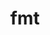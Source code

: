 ---
title: "fmt"
layout: cache
categories: [package, develop]
meta: {"compilers": ["apple-clang@16.0.0", "cce@18.0.0", "gcc@10.2.1", "gcc@10.3.0", "gcc@10.5.0", "gcc@11.1.0", "gcc@11.4.0", "gcc@13.2.0", "gcc@13.3.0", "gcc@7.3.1", "gcc@7.5.0", "gcc@9.4.0", "intel-oneapi-compilers@2024.1.0", "intel-oneapi-compilers@2024.2.1", "intel-oneapi-compilers@2025.1.0", "msvc@19.39.33523"], "num_specs": 263, "num_specs_by_stack": {"aws-pcluster-x86_64_v4": 18, "data-vis-sdk": 12, "developer-tools-aarch64-linux-gnu": 8, "developer-tools-darwin": 6, "developer-tools-manylinux2014": 1, "developer-tools-x86_64_v3-linux-gnu": 8, "e4s": 52, "e4s-cray-rhel": 8, "e4s-cray-sles": 2, "e4s-neoverse-v2": 33, "e4s-neoverse_v1": 6, "e4s-oneapi": 18, "e4s-power": 5, "e4s-rocm-external": 8, "hep": 8, "ml-linux-x86_64-rocm": 8, "radiuss": 25, "radiuss-aws": 16, "radiuss-aws-aarch64": 24, "root": 263, "windows-vis": 5}, "oss": ["amzn2", "centos7", "rhel8", "sequoia", "sle_hpc15", "ubuntu18.04", "ubuntu20.04", "ubuntu22.04", "ubuntu24.04", "windows10.0.20348"], "platforms": ["darwin", "linux", "windows"], "stacks": ["aws-pcluster-x86_64_v4", "data-vis-sdk", "developer-tools-aarch64-linux-gnu", "developer-tools-darwin", "developer-tools-manylinux2014", "developer-tools-x86_64_v3-linux-gnu", "e4s", "e4s-cray-rhel", "e4s-cray-sles", "e4s-neoverse-v2", "e4s-neoverse_v1", "e4s-oneapi", "e4s-power", "e4s-rocm-external", "hep", "ml-linux-x86_64-rocm", "radiuss", "radiuss-aws", "radiuss-aws-aarch64", "root", "windows-vis"], "targets": ["aarch64", "neoverse_v1", "neoverse_v2", "ppc64le", "x86_64", "x86_64_v3", "x86_64_v4"], "versions": ["10.2.1", "11.0.2", "11.1.2", "11.1.3", "11.1.4", "9.1.0"]}
spec_details: [{"compiler": "gcc@11.4.0", "hash": "2rrd56k5nfcwegqjsfvlmu5ed7qzurva", "os": "ubuntu22.04", "platform": "linux", "size": "-", "stacks": ["e4s-neoverse-v2", "root"], "target": "neoverse_v2", "variants": ["build_system=cmake", "build_type=Release", "cxxstd=11", "generator=make", "~ipo", "+pic", "~shared"], "versions": ["11.0.2"]}, {"compiler": "gcc@7.3.1", "hash": "2tswgg22n3qg6j4tmzndvr4ejogyu5zd", "os": "amzn2", "platform": "linux", "size": "-", "stacks": ["radiuss-aws", "root"], "target": "x86_64_v3", "variants": ["build_system=cmake", "build_type=Release", "cxxstd=11", "generator=make", "~ipo", "+pic", "~shared"], "versions": ["11.0.2"]}, {"compiler": "gcc@7.3.1", "hash": "3fcyljzb5aaawbwnucprfqt5jn5lnien", "os": "amzn2", "platform": "linux", "size": "-", "stacks": ["radiuss-aws", "root"], "target": "x86_64_v3", "variants": ["build_system=cmake", "build_type=Release", "cxxstd=11", "generator=make", "~ipo", "+pic", "~shared"], "versions": ["11.0.2"]}, {"compiler": "gcc@11.4.0", "hash": "3mdljjbtyr3sotfofpevrtfvixpdkyhl", "os": "ubuntu22.04", "platform": "linux", "size": "-", "stacks": ["e4s", "root"], "target": "x86_64_v3", "variants": ["build_system=cmake", "build_type=Release", "cxxstd=11", "generator=make", "~ipo", "+pic", "~shared"], "versions": ["10.2.1"]}, {"compiler": "gcc@11.4.0", "hash": "3ojcmfrm7d3iza7azqzkdbwpdisv25hg", "os": "ubuntu22.04", "platform": "linux", "size": "-", "stacks": ["e4s", "e4s-rocm-external", "root"], "target": "x86_64_v3", "variants": ["build_system=cmake", "build_type=Release", "cxxstd=11", "generator=make", "~ipo", "+pic", "~shared"], "versions": ["11.1.4"]}, {"compiler": "gcc@7.3.1", "hash": "3ynbze6yaqn2txbylhv3hyvpy7zjt3cv", "os": "amzn2", "platform": "linux", "size": "-", "stacks": ["radiuss-aws", "root"], "target": "x86_64_v3", "variants": ["build_system=cmake", "build_type=Release", "cxxstd=11", "generator=make", "~ipo", "+pic", "~shared"], "versions": ["11.1.4"]}, {"compiler": "gcc@11.4.0", "hash": "3zgg45ki2f3x5n4bmvrtaefobdiml47n", "os": "ubuntu22.04", "platform": "linux", "size": "-", "stacks": ["e4s", "root"], "target": "x86_64_v3", "variants": ["build_system=cmake", "build_type=Release", "cxxstd=11", "generator=make", "~ipo", "+pic", "~shared"], "versions": ["11.1.4"]}, {"compiler": "gcc@11.4.0", "hash": "42vjjqzaf5gixvc5o2bjrmxk6oq4feev", "os": "ubuntu22.04", "platform": "linux", "size": "-", "stacks": ["e4s", "root"], "target": "x86_64_v3", "variants": ["build_system=cmake", "build_type=Release", "cxxstd=11", "generator=make", "~ipo", "+pic", "~shared"], "versions": ["11.0.2"]}, {"compiler": "gcc@11.4.0", "hash": "44rwn4o7ynccc6gv3q5p4dkdr4kkfl65", "os": "ubuntu22.04", "platform": "linux", "size": "-", "stacks": ["e4s-neoverse-v2", "root"], "target": "neoverse_v2", "variants": ["build_system=cmake", "build_type=Release", "cxxstd=11", "generator=make", "~ipo", "+pic", "~shared"], "versions": ["11.0.2"]}, {"compiler": "gcc@11.4.0", "hash": "45am7tolqvr2572foymskkcecqqyhdem", "os": "ubuntu22.04", "platform": "linux", "size": "-", "stacks": ["e4s", "root"], "target": "x86_64_v3", "variants": ["build_system=cmake", "build_type=Release", "cxxstd=17", "generator=make", "~ipo", "+pic", "~shared"], "versions": ["11.1.4"]}, {"compiler": "gcc@7.5.0", "hash": "4amll7uudvcy4ag4x6jhaen3hlx7r5ae", "os": "ubuntu18.04", "platform": "linux", "size": "-", "stacks": ["radiuss", "root"], "target": "x86_64_v3", "variants": ["build_system=cmake", "build_type=Release", "cxxstd=11", "generator=make", "~ipo", "+pic", "~shared"], "versions": ["10.2.1"]}, {"compiler": "gcc@7.3.1", "hash": "4cgiathvx7sbcz3kjb6ulhn6gp4dtk2h", "os": "amzn2", "platform": "linux", "size": "-", "stacks": ["radiuss-aws", "root"], "target": "x86_64_v3", "variants": ["build_system=cmake", "build_type=Release", "cxxstd=11", "generator=make", "~ipo", "+pic", "~shared"], "versions": ["11.1.4"]}, {"compiler": "gcc@11.4.0", "hash": "4cthttpflbwqkcvft2gtacaymj6rriji", "os": "ubuntu22.04", "platform": "linux", "size": "-", "stacks": ["e4s", "root"], "target": "x86_64_v3", "variants": ["build_system=cmake", "build_type=Release", "cxxstd=11", "generator=make", "~ipo", "+pic", "~shared"], "versions": ["10.2.1"]}, {"compiler": "gcc@7.3.1", "hash": "4fdsasbmtqc7ay5ok3fluzbvjoyfdnid", "os": "amzn2", "platform": "linux", "size": "-", "stacks": ["radiuss-aws", "root"], "target": "x86_64_v3", "variants": ["build_system=cmake", "build_type=Release", "cxxstd=11", "generator=make", "~ipo", "+pic", "~shared"], "versions": ["11.1.4"]}, {"compiler": "gcc@11.4.0", "hash": "4ghrqncnk5fof5daik5ozjvpggntc2dc", "os": "ubuntu22.04", "platform": "linux", "size": "-", "stacks": ["hep", "root"], "target": "x86_64_v3", "variants": ["build_system=cmake", "build_type=Release", "cxxstd=11", "generator=make", "~ipo", "+pic", "~shared"], "versions": ["10.2.1"]}, {"compiler": "gcc@11.4.0", "hash": "4gyvxeallrln6ud7hlgcxctpzcj6eh2x", "os": "ubuntu22.04", "platform": "linux", "size": "-", "stacks": ["e4s", "root"], "target": "x86_64_v3", "variants": ["build_system=cmake", "build_type=Release", "cxxstd=11", "generator=make", "~ipo", "+pic", "~shared"], "versions": ["11.1.4"]}, {"compiler": "intel-oneapi-compilers@2024.1.0", "hash": "4r7hqnlshquvgtpvy5phlhufkrzulioz", "os": "amzn2", "platform": "linux", "size": "-", "stacks": ["aws-pcluster-x86_64_v4", "root"], "target": "x86_64_v3", "variants": ["build_system=cmake", "build_type=Release", "cxxstd=11", "generator=make", "~ipo", "patches:=08fb707", "+pic", "~shared"], "versions": ["9.1.0"]}, {"compiler": "gcc@11.4.0", "hash": "4uptx5slawbk66yjw4norpjojt5c4mev", "os": "ubuntu22.04", "platform": "linux", "size": "-", "stacks": ["e4s", "root"], "target": "x86_64_v3", "variants": ["build_system=cmake", "build_type=Release", "cxxstd=17", "generator=make", "~ipo", "+pic", "~shared"], "versions": ["11.1.4"]}, {"compiler": "gcc@11.4.0", "hash": "5236jnfuwkgjn5zcchwcfmx6fvuqdp4u", "os": "ubuntu22.04", "platform": "linux", "size": "-", "stacks": ["e4s", "e4s-rocm-external", "root"], "target": "x86_64_v3", "variants": ["build_system=cmake", "build_type=Release", "cxxstd=11", "generator=make", "~ipo", "+pic", "~shared"], "versions": ["11.1.4"]}, {"compiler": "gcc@13.2.0", "hash": "5a6ydf42xixvp3skewoorv5k5mohnhzm", "os": "ubuntu24.04", "platform": "linux", "size": "-", "stacks": ["ml-linux-x86_64-rocm", "root"], "target": "x86_64_v3", "variants": ["build_system=cmake", "build_type=Release", "cxxstd=11", "generator=make", "~ipo", "+pic", "~shared"], "versions": ["11.1.4"]}, {"compiler": "intel-oneapi-compilers@2024.1.0", "hash": "5nkympjovpvpvgenf7lgo7uvwa3w7shq", "os": "amzn2", "platform": "linux", "size": "-", "stacks": ["aws-pcluster-x86_64_v4", "root"], "target": "x86_64_v3", "variants": ["build_system=cmake", "build_type=Release", "cxxstd=11", "generator=make", "~ipo", "patches:=08fb707", "+pic", "~shared"], "versions": ["9.1.0"]}, {"compiler": "gcc@7.5.0", "hash": "5sencgtsz4rwepmx5augne43dexwa32f", "os": "ubuntu18.04", "platform": "linux", "size": "-", "stacks": ["radiuss", "root"], "target": "x86_64_v3", "variants": ["build_system=cmake", "build_type=Release", "cxxstd=11", "generator=make", "~ipo", "+pic", "~shared"], "versions": ["11.1.4"]}, {"compiler": "gcc@11.4.0", "hash": "5tsu6xpy32sougm5vawnlgwksjxxh3jq", "os": "ubuntu22.04", "platform": "linux", "size": "-", "stacks": ["e4s-neoverse-v2", "root"], "target": "neoverse_v2", "variants": ["build_system=cmake", "build_type=Release", "cxxstd=11", "generator=make", "~ipo", "+pic", "~shared"], "versions": ["11.1.4"]}, {"compiler": "gcc@11.4.0", "hash": "5zs6s7m2dkwrihji5pjodnfy35on4asa", "os": "ubuntu22.04", "platform": "linux", "size": "-", "stacks": ["e4s-neoverse_v1", "root"], "target": "neoverse_v1", "variants": ["build_system=cmake", "build_type=Release", "cxxstd=17", "generator=make", "~ipo", "+pic", "~shared"], "versions": ["11.0.2"]}, {"compiler": "intel-oneapi-compilers@2024.1.0", "hash": "5zudqqhkwgsinxz42nzzs6x4ecpuiqhb", "os": "amzn2", "platform": "linux", "size": "-", "stacks": ["aws-pcluster-x86_64_v4", "root"], "target": "x86_64_v4", "variants": ["build_system=cmake", "build_type=Release", "cxxstd=11", "generator=make", "~ipo", "patches:=08fb707", "+pic", "~shared"], "versions": ["9.1.0"]}, {"compiler": "intel-oneapi-compilers@2025.1.0", "hash": "63w4eaqukfecwvuvi3maxbfj2jztj3aw", "os": "ubuntu22.04", "platform": "linux", "size": "-", "stacks": ["e4s-oneapi", "root"], "target": "x86_64_v3", "variants": ["build_system=cmake", "build_type=Release", "cxxstd=11", "generator=make", "~ipo", "+pic", "~shared"], "versions": ["11.0.2"]}, {"compiler": "gcc@10.5.0", "hash": "64h2uklanyzyjunhlohlfjfna2vfjwfv", "os": "centos7", "platform": "linux", "size": "-", "stacks": ["developer-tools-x86_64_v3-linux-gnu", "root"], "target": "x86_64_v3", "variants": ["build_system=cmake", "build_type=Release", "cxxstd=11", "generator=make", "~ipo", "+pic", "~shared"], "versions": ["11.1.4"]}, {"compiler": "intel-oneapi-compilers@2025.1.0", "hash": "67nbkbzvfnirt4kpzx62z4depdxfcb23", "os": "ubuntu22.04", "platform": "linux", "size": "-", "stacks": ["e4s-oneapi", "root"], "target": "x86_64_v3", "variants": ["build_system=cmake", "build_type=Release", "cxxstd=11", "generator=make", "~ipo", "+pic", "~shared"], "versions": ["11.1.4"]}, {"compiler": "msvc@19.39.33523", "hash": "6lw7vds5rtvq6qmsyonlbokpteutintl", "os": "windows10.0.20348", "platform": "windows", "size": "-", "stacks": ["root", "windows-vis"], "target": "x86_64", "variants": ["build_system=cmake", "build_type=Release", "cxxstd=11", "generator=ninja", "~ipo", "patches:=08fb707", "+pic", "~shared"], "versions": ["9.1.0"]}, {"compiler": "gcc@11.4.0", "hash": "6qeja2psfr2t3rt2ia56zv26tkf2baqj", "os": "ubuntu22.04", "platform": "linux", "size": "-", "stacks": ["e4s-neoverse-v2", "root"], "target": "neoverse_v2", "variants": ["build_system=cmake", "build_type=Release", "cxxstd=11", "generator=make", "~ipo", "+pic", "~shared"], "versions": ["10.2.1"]}, {"compiler": "gcc@7.5.0", "hash": "6ti2knagow4mqhot5fbvgt2zcq5x2ccb", "os": "ubuntu18.04", "platform": "linux", "size": "-", "stacks": ["radiuss", "root"], "target": "x86_64_v3", "variants": ["build_system=cmake", "build_type=Release", "cxxstd=11", "generator=make", "~ipo", "+pic", "~shared"], "versions": ["11.1.4"]}, {"compiler": "gcc@7.3.1", "hash": "6ypdr6f3bfhvuabu3yz6hi7tqa4ptpts", "os": "amzn2", "platform": "linux", "size": "-", "stacks": ["radiuss-aws-aarch64", "root"], "target": "aarch64", "variants": ["build_system=cmake", "build_type=Release", "cxxstd=11", "generator=make", "~ipo", "+pic", "~shared"], "versions": ["11.0.2"]}, {"compiler": "gcc@11.1.0", "hash": "76e7q4jtfbyp3oukib4dmpeeugjxreaw", "os": "ubuntu20.04", "platform": "linux", "size": "-", "stacks": ["data-vis-sdk", "root"], "target": "x86_64_v3", "variants": ["build_system=cmake", "build_type=Release", "cxxstd=11", "generator=make", "~ipo", "patches:=08fb707", "+pic", "~shared"], "versions": ["9.1.0"]}, {"compiler": "intel-oneapi-compilers@2025.1.0", "hash": "77lxxulhio2b6ifkxc6pnkmfeds7jobu", "os": "ubuntu22.04", "platform": "linux", "size": "-", "stacks": ["e4s-oneapi", "root"], "target": "x86_64_v3", "variants": ["build_system=cmake", "build_type=Release", "cxxstd=11", "generator=make", "~ipo", "+pic", "~shared"], "versions": ["11.1.4"]}, {"compiler": "intel-oneapi-compilers@2024.2.1", "hash": "7cdcq4v5hzb4cvmxc6aoe3kzzrm4l7k4", "os": "ubuntu22.04", "platform": "linux", "size": "-", "stacks": ["e4s-oneapi", "root"], "target": "x86_64_v3", "variants": ["build_system=cmake", "build_type=Release", "cxxstd=11", "generator=make", "~ipo", "+pic", "~shared"], "versions": ["11.1.4"]}, {"compiler": "gcc@11.4.0", "hash": "7hoyhiecq67uqosopa2t2ondfsipcsk6", "os": "ubuntu22.04", "platform": "linux", "size": "-", "stacks": ["e4s", "root"], "target": "x86_64_v3", "variants": ["build_system=cmake", "build_type=Release", "cxxstd=11", "generator=make", "~ipo", "+pic", "~shared"], "versions": ["10.2.1"]}, {"compiler": "gcc@7.3.1", "hash": "7ijgnxf4fa57ax4zxi6mlmz37iabearh", "os": "amzn2", "platform": "linux", "size": "-", "stacks": ["radiuss-aws-aarch64", "root"], "target": "aarch64", "variants": ["build_system=cmake", "build_type=Release", "cxxstd=11", "generator=make", "~ipo", "+pic", "~shared"], "versions": ["11.1.4"]}, {"compiler": "gcc@11.1.0", "hash": "7onl6vblisylcapldnlc27emuc2kigln", "os": "ubuntu20.04", "platform": "linux", "size": "-", "stacks": ["data-vis-sdk", "root"], "target": "x86_64_v3", "variants": ["build_system=cmake", "build_type=Release", "cxxstd=11", "generator=make", "~ipo", "patches:=08fb707", "+pic", "~shared"], "versions": ["9.1.0"]}, {"compiler": "intel-oneapi-compilers@2024.2.1", "hash": "7q6572yiod6uk24mnczxfu4kmkzsobbe", "os": "ubuntu22.04", "platform": "linux", "size": "-", "stacks": ["e4s-oneapi", "root"], "target": "x86_64_v3", "variants": ["build_system=cmake", "build_type=Release", "cxxstd=11", "generator=make", "~ipo", "+pic", "~shared"], "versions": ["11.1.4"]}, {"compiler": "gcc@11.4.0", "hash": "7wcqobd36d565lwhbt2km4eszsht6f52", "os": "ubuntu22.04", "platform": "linux", "size": "-", "stacks": ["e4s", "root"], "target": "x86_64_v3", "variants": ["build_system=cmake", "build_type=Release", "cxxstd=17", "generator=make", "~ipo", "+pic", "~shared"], "versions": ["11.1.4"]}, {"compiler": "gcc@11.4.0", "hash": "7x4ngld2rs4nkamtt7t2minzklkmcsqq", "os": "ubuntu22.04", "platform": "linux", "size": "-", "stacks": ["e4s", "root"], "target": "x86_64_v3", "variants": ["build_system=cmake", "build_type=Release", "cxxstd=11", "generator=make", "~ipo", "+pic", "~shared"], "versions": ["11.1.4"]}, {"compiler": "gcc@11.4.0", "hash": "a3ogo7eainfcx7srt4oy4el3qpfczlgn", "os": "ubuntu22.04", "platform": "linux", "size": "-", "stacks": ["e4s-neoverse-v2", "root"], "target": "neoverse_v2", "variants": ["build_system=cmake", "build_type=Release", "cxxstd=11", "generator=make", "~ipo", "+pic", "~shared"], "versions": ["11.0.2"]}, {"compiler": "intel-oneapi-compilers@2025.1.0", "hash": "a4sagnihly6kiwpib4ef5ipauugqt3hj", "os": "ubuntu22.04", "platform": "linux", "size": "-", "stacks": ["e4s-oneapi", "root"], "target": "x86_64_v3", "variants": ["build_system=cmake", "build_type=Release", "cxxstd=11", "generator=make", "~ipo", "+pic", "~shared"], "versions": ["11.1.4"]}, {"compiler": "gcc@11.4.0", "hash": "a5vyqf474tszqps7tdz2vuwifqtc42t5", "os": "ubuntu22.04", "platform": "linux", "size": "-", "stacks": ["e4s-neoverse-v2", "root"], "target": "neoverse_v2", "variants": ["build_system=cmake", "build_type=Release", "cxxstd=11", "generator=make", "~ipo", "+pic", "~shared"], "versions": ["10.2.1"]}, {"compiler": "gcc@7.3.1", "hash": "a633gk6rez5z5q2d2fb27bawlepzlk4s", "os": "amzn2", "platform": "linux", "size": "-", "stacks": ["radiuss-aws", "root"], "target": "x86_64_v3", "variants": ["build_system=cmake", "build_type=Release", "cxxstd=11", "generator=make", "~ipo", "+pic", "~shared"], "versions": ["11.1.4"]}, {"compiler": "gcc@7.5.0", "hash": "abtrz6ihxh5ld7jzobxb74mbbklnuhax", "os": "ubuntu18.04", "platform": "linux", "size": "-", "stacks": ["radiuss", "root"], "target": "x86_64_v3", "variants": ["build_system=cmake", "build_type=Release", "cxxstd=11", "generator=make", "~ipo", "+pic", "~shared"], "versions": ["10.2.1"]}, {"compiler": "cce@18.0.0", "hash": "ag5mtv3r7n3rjbnisargwrwplkzlyucb", "os": "rhel8", "platform": "linux", "size": "-", "stacks": ["e4s-cray-rhel", "root"], "target": "x86_64_v3", "variants": ["build_system=cmake", "build_type=Release", "cxxstd=11", "generator=make", "~ipo", "+pic", "~shared"], "versions": ["11.0.2"]}, {"compiler": "cce@18.0.0", "hash": "ai2lreislvs3ykl3vaukdjbb6kr7izr2", "os": "rhel8", "platform": "linux", "size": "-", "stacks": ["e4s-cray-rhel", "root"], "target": "x86_64_v3", "variants": ["build_system=cmake", "build_type=Release", "cxxstd=11", "generator=make", "~ipo", "+pic", "~shared"], "versions": ["11.0.2"]}, {"compiler": "gcc@13.2.0", "hash": "aj2supaz5yti5acetve4ee5szymuz7bq", "os": "ubuntu24.04", "platform": "linux", "size": "-", "stacks": ["ml-linux-x86_64-rocm", "root"], "target": "x86_64_v3", "variants": ["build_system=cmake", "build_type=Release", "cxxstd=11", "generator=make", "~ipo", "+pic", "~shared"], "versions": ["11.1.4"]}, {"compiler": "gcc@11.4.0", "hash": "ajthmxgibi5zkz5gae5uuknie5kemxpt", "os": "ubuntu22.04", "platform": "linux", "size": "-", "stacks": ["e4s", "root"], "target": "x86_64_v3", "variants": ["build_system=cmake", "build_type=Release", "cxxstd=11", "generator=make", "~ipo", "+pic", "~shared"], "versions": ["11.1.4"]}, {"compiler": "apple-clang@16.0.0", "hash": "aqibsw4qhs7a6n6jbdlfzcwgftmrfprz", "os": "sequoia", "platform": "darwin", "size": "-", "stacks": ["developer-tools-darwin", "root"], "target": "aarch64", "variants": ["build_system=cmake", "build_type=Release", "cxxstd=11", "generator=make", "~ipo", "+pic", "~shared"], "versions": ["11.1.4"]}, {"compiler": "intel-oneapi-compilers@2024.1.0", "hash": "arfqhjjwqkop5qccepucv3lzjr4laoqc", "os": "amzn2", "platform": "linux", "size": "-", "stacks": ["aws-pcluster-x86_64_v4", "root"], "target": "x86_64_v4", "variants": ["build_system=cmake", "build_type=Release", "cxxstd=11", "generator=make", "~ipo", "patches:=08fb707", "+pic", "~shared"], "versions": ["9.1.0"]}, {"compiler": "gcc@11.1.0", "hash": "arnmeshtovsobfsqcpq5ox7gygdyd6gk", "os": "ubuntu20.04", "platform": "linux", "size": "-", "stacks": ["data-vis-sdk", "root"], "target": "x86_64_v3", "variants": ["build_system=cmake", "build_type=Release", "cxxstd=11", "generator=make", "~ipo", "patches:=08fb707", "+pic", "~shared"], "versions": ["9.1.0"]}, {"compiler": "gcc@11.4.0", "hash": "arvffs5fscnrjeo33hi6h4jkijzjbvat", "os": "ubuntu22.04", "platform": "linux", "size": "-", "stacks": ["e4s", "root"], "target": "x86_64_v3", "variants": ["build_system=cmake", "build_type=Release", "cxxstd=11", "generator=make", "~ipo", "+pic", "~shared"], "versions": ["10.2.1"]}, {"compiler": "gcc@7.5.0", "hash": "askie3twli5745sy6os3blybvgorscvc", "os": "ubuntu18.04", "platform": "linux", "size": "-", "stacks": ["radiuss", "root"], "target": "x86_64_v3", "variants": ["build_system=cmake", "build_type=Release", "cxxstd=11", "generator=make", "~ipo", "+pic", "~shared"], "versions": ["10.2.1"]}, {"compiler": "gcc@10.5.0", "hash": "axru2sygevisyecrc6s5rra4fonzlb5z", "os": "centos7", "platform": "linux", "size": "-", "stacks": ["developer-tools-x86_64_v3-linux-gnu", "root"], "target": "x86_64_v3", "variants": ["build_system=cmake", "build_type=Release", "cxxstd=11", "generator=make", "~ipo", "+pic", "~shared"], "versions": ["11.1.4"]}, {"compiler": "gcc@7.3.1", "hash": "b7hhe7nwekop5eaco7byf5jodyo6fdpj", "os": "amzn2", "platform": "linux", "size": "-", "stacks": ["radiuss-aws-aarch64", "root"], "target": "aarch64", "variants": ["build_system=cmake", "build_type=Release", "cxxstd=11", "generator=make", "~ipo", "+pic", "~shared"], "versions": ["11.0.2"]}, {"compiler": "gcc@7.3.1", "hash": "bd6yxbsqgeepihbfk4uwr3csflywsz7n", "os": "amzn2", "platform": "linux", "size": "-", "stacks": ["radiuss-aws-aarch64", "root"], "target": "aarch64", "variants": ["build_system=cmake", "build_type=Release", "cxxstd=11", "generator=make", "~ipo", "+pic", "~shared"], "versions": ["11.1.4"]}, {"compiler": "apple-clang@16.0.0", "hash": "biinw7xbggyn2cczz632ura37tbs5m6r", "os": "sequoia", "platform": "darwin", "size": "-", "stacks": ["developer-tools-darwin", "root"], "target": "aarch64", "variants": ["build_system=cmake", "build_type=Release", "cxxstd=11", "generator=make", "~ipo", "+pic", "~shared"], "versions": ["11.1.4"]}, {"compiler": "gcc@7.5.0", "hash": "bimmp6og2cfge6lvz3gjrud4vzu6ogts", "os": "ubuntu18.04", "platform": "linux", "size": "-", "stacks": ["radiuss", "root"], "target": "x86_64_v3", "variants": ["build_system=cmake", "build_type=Release", "cxxstd=11", "generator=make", "~ipo", "+pic", "~shared"], "versions": ["11.1.4"]}, {"compiler": "gcc@7.5.0", "hash": "bivsny25lh4h2ogq2eawocbts2jhzxh4", "os": "ubuntu18.04", "platform": "linux", "size": "-", "stacks": ["radiuss", "root"], "target": "x86_64_v3", "variants": ["build_system=cmake", "build_type=Release", "cxxstd=11", "generator=make", "~ipo", "+pic", "~shared"], "versions": ["10.2.1"]}, {"compiler": "gcc@13.2.0", "hash": "bjx5q3lys2wb3galfhzgwctpeomio6my", "os": "ubuntu24.04", "platform": "linux", "size": "-", "stacks": ["ml-linux-x86_64-rocm", "root"], "target": "x86_64_v3", "variants": ["build_system=cmake", "build_type=Release", "cxxstd=11", "generator=make", "~ipo", "+pic", "~shared"], "versions": ["11.1.4"]}, {"compiler": "gcc@11.4.0", "hash": "bka3awttos3hb335ebr5cq6zlmluzzdz", "os": "ubuntu22.04", "platform": "linux", "size": "-", "stacks": ["e4s-neoverse-v2", "root"], "target": "neoverse_v2", "variants": ["build_system=cmake", "build_type=Release", "cxxstd=11", "generator=make", "~ipo", "+pic", "~shared"], "versions": ["10.2.1"]}, {"compiler": "intel-oneapi-compilers@2025.1.0", "hash": "bqoz5cii2ocapavgrz2ol3mdfqkygjnj", "os": "ubuntu22.04", "platform": "linux", "size": "-", "stacks": ["e4s-oneapi", "root"], "target": "x86_64_v3", "variants": ["build_system=cmake", "build_type=Release", "cxxstd=11", "generator=make", "~ipo", "+pic", "~shared"], "versions": ["11.0.2"]}, {"compiler": "gcc@11.4.0", "hash": "bt5badmvk2y7ffxw7qmq3qlpjtps3ptl", "os": "ubuntu22.04", "platform": "linux", "size": "-", "stacks": ["e4s", "root"], "target": "x86_64_v3", "variants": ["build_system=cmake", "build_type=Release", "cxxstd=11", "generator=make", "~ipo", "patches:=08fb707", "+pic", "~shared"], "versions": ["9.1.0"]}, {"compiler": "gcc@11.4.0", "hash": "bzmdkyu7mlel6sovfhmhyzizptinuonu", "os": "ubuntu22.04", "platform": "linux", "size": "-", "stacks": ["e4s", "root"], "target": "x86_64_v3", "variants": ["build_system=cmake", "build_type=Release", "cxxstd=11", "generator=make", "~ipo", "+pic", "~shared"], "versions": ["11.1.4"]}, {"compiler": "gcc@7.5.0", "hash": "cb5pka6eilroxvj5hpyquhtbz4sdwm4d", "os": "ubuntu18.04", "platform": "linux", "size": "-", "stacks": ["radiuss", "root"], "target": "x86_64_v3", "variants": ["build_system=cmake", "build_type=Release", "cxxstd=11", "generator=make", "~ipo", "+pic", "~shared"], "versions": ["11.0.2"]}, {"compiler": "gcc@11.4.0", "hash": "cgobacdqklg5k6zguoawqgieyllrylzw", "os": "ubuntu22.04", "platform": "linux", "size": "-", "stacks": ["e4s-neoverse-v2", "root"], "target": "neoverse_v2", "variants": ["build_system=cmake", "build_type=Release", "cxxstd=11", "generator=make", "~ipo", "+pic", "~shared"], "versions": ["11.1.4"]}, {"compiler": "gcc@7.3.1", "hash": "ch3a7r6p5plfvdlgxov4jalqjwhabkqr", "os": "amzn2", "platform": "linux", "size": "-", "stacks": ["radiuss-aws-aarch64", "root"], "target": "aarch64", "variants": ["build_system=cmake", "build_type=Release", "cxxstd=11", "generator=make", "~ipo", "+pic", "~shared"], "versions": ["11.1.4"]}, {"compiler": "gcc@11.4.0", "hash": "chikn34hesu6cdaso2spa346ndtf54tv", "os": "ubuntu22.04", "platform": "linux", "size": "-", "stacks": ["e4s", "root"], "target": "x86_64_v3", "variants": ["build_system=cmake", "build_type=Release", "cxxstd=17", "generator=make", "~ipo", "+pic", "~shared"], "versions": ["11.1.4"]}, {"compiler": "gcc@7.3.1", "hash": "cumckf7n3kop2f2uyo4f3gzjvkvc3q5v", "os": "amzn2", "platform": "linux", "size": "-", "stacks": ["radiuss-aws-aarch64", "root"], "target": "aarch64", "variants": ["build_system=cmake", "build_type=Release", "cxxstd=11", "generator=make", "~ipo", "+pic", "~shared"], "versions": ["11.1.4"]}, {"compiler": "gcc@10.2.1", "hash": "d6jtylimjsm7hlzba7l4vbz4qr7z7a2u", "os": "centos7", "platform": "linux", "size": "-", "stacks": ["developer-tools-manylinux2014", "root"], "target": "x86_64_v3", "variants": ["build_system=cmake", "build_type=Release", "cxxstd=11", "generator=make", "~ipo", "+pic", "~shared"], "versions": ["11.0.2"]}, {"compiler": "gcc@11.4.0", "hash": "daizpzcdbpoesmih34yac6dhrffmuuqj", "os": "ubuntu22.04", "platform": "linux", "size": "-", "stacks": ["e4s", "root"], "target": "x86_64_v3", "variants": ["build_system=cmake", "build_type=Release", "cxxstd=11", "generator=make", "~ipo", "patches:=08fb707", "+pic", "~shared"], "versions": ["9.1.0"]}, {"compiler": "cce@18.0.0", "hash": "dbkmqla7db7qdr6kgirndehrtn6lqi7c", "os": "rhel8", "platform": "linux", "size": "-", "stacks": ["e4s-cray-rhel", "root"], "target": "x86_64_v3", "variants": ["build_system=cmake", "build_type=Release", "cxxstd=11", "generator=make", "~ipo", "+pic", "~shared"], "versions": ["11.1.4"]}, {"compiler": "gcc@11.4.0", "hash": "dijb7b5jdcbncnpcf75twrrrpedyc6gi", "os": "ubuntu22.04", "platform": "linux", "size": "-", "stacks": ["e4s", "root"], "target": "x86_64_v3", "variants": ["build_system=cmake", "build_type=Release", "cxxstd=11", "generator=make", "~ipo", "+pic", "~shared"], "versions": ["11.1.4"]}, {"compiler": "gcc@7.5.0", "hash": "dividtbwkcfsbcw3d5owll5eqeo6px4v", "os": "ubuntu18.04", "platform": "linux", "size": "-", "stacks": ["radiuss", "root"], "target": "x86_64_v3", "variants": ["build_system=cmake", "build_type=Release", "cxxstd=11", "generator=make", "~ipo", "+pic", "~shared"], "versions": ["11.0.2"]}, {"compiler": "gcc@11.4.0", "hash": "dnhw6da6tn2zbvmpjnzfpn6j5pdmtl6a", "os": "ubuntu22.04", "platform": "linux", "size": "-", "stacks": ["e4s-neoverse-v2", "root"], "target": "neoverse_v2", "variants": ["build_system=cmake", "build_type=Release", "cxxstd=11", "generator=make", "~ipo", "+pic", "~shared"], "versions": ["11.1.4"]}, {"compiler": "intel-oneapi-compilers@2024.1.0", "hash": "doeqfesifrsdcgzbq2qs3ogzmwa5hgmn", "os": "amzn2", "platform": "linux", "size": "-", "stacks": ["aws-pcluster-x86_64_v4", "root"], "target": "x86_64_v3", "variants": ["build_system=cmake", "build_type=Release", "cxxstd=11", "generator=make", "~ipo", "patches:=08fb707", "+pic", "~shared"], "versions": ["9.1.0"]}, {"compiler": "gcc@11.4.0", "hash": "dotykflfqmi26cuxdi6vyhpwt5jpkwia", "os": "ubuntu22.04", "platform": "linux", "size": "-", "stacks": ["e4s-neoverse-v2", "root"], "target": "neoverse_v2", "variants": ["build_system=cmake", "build_type=Release", "cxxstd=17", "generator=make", "~ipo", "+pic", "~shared"], "versions": ["11.0.2"]}, {"compiler": "msvc@19.39.33523", "hash": "dsvgrvz5it5sp3yo5rnygf4unsuwhdj7", "os": "windows10.0.20348", "platform": "windows", "size": "-", "stacks": ["root", "windows-vis"], "target": "x86_64", "variants": ["build_system=cmake", "build_type=Release", "cxxstd=11", "generator=ninja", "~ipo", "patches:=08fb707", "+pic", "~shared"], "versions": ["9.1.0"]}, {"compiler": "gcc@7.5.0", "hash": "dufiv6yu6buhmwtrzg2sgai3dxaofw5c", "os": "ubuntu18.04", "platform": "linux", "size": "-", "stacks": ["radiuss", "root"], "target": "x86_64_v3", "variants": ["build_system=cmake", "build_type=Release", "cxxstd=11", "generator=make", "~ipo", "+pic", "~shared"], "versions": ["10.2.1"]}, {"compiler": "gcc@13.3.0", "hash": "eaekf7jh5jpw6i5gdp4szvjy7g6ym4ge", "os": "rhel8", "platform": "linux", "size": "-", "stacks": ["developer-tools-aarch64-linux-gnu", "root"], "target": "aarch64", "variants": ["build_system=cmake", "build_type=Release", "cxxstd=11", "generator=make", "~ipo", "+pic", "~shared"], "versions": ["11.1.4"]}, {"compiler": "gcc@11.4.0", "hash": "eleahb7ywd5uwfpt23csjz2ftiqvcej4", "os": "ubuntu22.04", "platform": "linux", "size": "-", "stacks": ["e4s", "root"], "target": "x86_64_v3", "variants": ["build_system=cmake", "build_type=Release", "cxxstd=17", "generator=make", "~ipo", "+pic", "~shared"], "versions": ["11.1.4"]}, {"compiler": "cce@18.0.0", "hash": "en46kecl2nksqjvkverhvbntl3vic6jn", "os": "rhel8", "platform": "linux", "size": "-", "stacks": ["e4s-cray-rhel", "root"], "target": "x86_64_v3", "variants": ["build_system=cmake", "build_type=Release", "cxxstd=11", "generator=make", "~ipo", "+pic", "~shared"], "versions": ["11.1.4"]}, {"compiler": "gcc@11.4.0", "hash": "epuh43n5oh75rmfk2354kid2j72g4pu3", "os": "ubuntu22.04", "platform": "linux", "size": "-", "stacks": ["e4s-neoverse_v1", "root"], "target": "neoverse_v1", "variants": ["build_system=cmake", "build_type=Release", "cxxstd=11", "generator=make", "~ipo", "+pic", "~shared"], "versions": ["11.0.2"]}, {"compiler": "gcc@11.4.0", "hash": "eqgnxddbftygdxkl6tp7ppzekacavh5p", "os": "ubuntu22.04", "platform": "linux", "size": "-", "stacks": ["e4s-neoverse-v2", "root"], "target": "neoverse_v2", "variants": ["build_system=cmake", "build_type=Release", "cxxstd=17", "generator=make", "~ipo", "+pic", "~shared"], "versions": ["11.1.4"]}, {"compiler": "intel-oneapi-compilers@2024.1.0", "hash": "ezafggofv3xhk4fziwmp4quekmorgx3t", "os": "amzn2", "platform": "linux", "size": "-", "stacks": ["aws-pcluster-x86_64_v4", "root"], "target": "x86_64_v4", "variants": ["build_system=cmake", "build_type=Release", "cxxstd=11", "generator=make", "~ipo", "patches:=08fb707", "+pic", "~shared"], "versions": ["9.1.0"]}, {"compiler": "gcc@7.5.0", "hash": "f2jgvhj6nlxc4rmxh3o45srtxilgyqfi", "os": "ubuntu18.04", "platform": "linux", "size": "-", "stacks": ["radiuss", "root"], "target": "x86_64_v3", "variants": ["build_system=cmake", "build_type=Release", "cxxstd=11", "generator=make", "~ipo", "+pic", "~shared"], "versions": ["11.0.2"]}, {"compiler": "msvc@19.39.33523", "hash": "fezx6c3d3z2isgit4shkkthunih4iws6", "os": "windows10.0.20348", "platform": "windows", "size": "-", "stacks": ["root", "windows-vis"], "target": "x86_64", "variants": ["build_system=cmake", "build_type=Release", "cxxstd=11", "generator=ninja", "~ipo", "patches:=08fb707", "+pic", "~shared"], "versions": ["9.1.0"]}, {"compiler": "gcc@11.4.0", "hash": "fj3wka4rjjwx6d7acidzrrtdzvnjk7bm", "os": "ubuntu22.04", "platform": "linux", "size": "-", "stacks": ["e4s-neoverse-v2", "root"], "target": "neoverse_v2", "variants": ["build_system=cmake", "build_type=Release", "cxxstd=17", "generator=make", "~ipo", "+pic", "~shared"], "versions": ["11.0.2"]}, {"compiler": "gcc@10.5.0", "hash": "fmxkyg4gauz7oz3byfro6dzuhzfovk4h", "os": "centos7", "platform": "linux", "size": "-", "stacks": ["developer-tools-x86_64_v3-linux-gnu", "root"], "target": "x86_64_v3", "variants": ["build_system=cmake", "build_type=Release", "cxxstd=11", "generator=make", "~ipo", "+pic", "~shared"], "versions": ["11.1.4"]}, {"compiler": "intel-oneapi-compilers@2025.1.0", "hash": "fp2qr7zb3eikqw33ipkb6ynacoskvxfx", "os": "ubuntu22.04", "platform": "linux", "size": "-", "stacks": ["e4s-oneapi", "root"], "target": "x86_64_v3", "variants": ["build_system=cmake", "build_type=Release", "cxxstd=11", "generator=make", "~ipo", "+pic", "~shared"], "versions": ["11.1.4"]}, {"compiler": "gcc@7.5.0", "hash": "fubgfo432rlfcw5u5x6uxr3hbfwsnvzb", "os": "ubuntu18.04", "platform": "linux", "size": "-", "stacks": ["radiuss", "root"], "target": "x86_64_v3", "variants": ["build_system=cmake", "build_type=Release", "cxxstd=11", "generator=make", "~ipo", "+pic", "~shared"], "versions": ["11.1.4"]}, {"compiler": "gcc@11.4.0", "hash": "fvm6xnxwojlarwhoqelhit62btn73c7p", "os": "ubuntu22.04", "platform": "linux", "size": "-", "stacks": ["hep", "root"], "target": "x86_64_v3", "variants": ["build_system=cmake", "build_type=Release", "cxxstd=11", "generator=make", "~ipo", "+pic", "~shared"], "versions": ["10.2.1"]}, {"compiler": "gcc@11.4.0", "hash": "fzuct6poukmi24a4wd4q6sfnz6qqjkbe", "os": "ubuntu22.04", "platform": "linux", "size": "-", "stacks": ["e4s-neoverse-v2", "root"], "target": "neoverse_v2", "variants": ["build_system=cmake", "build_type=Release", "cxxstd=17", "generator=make", "~ipo", "+pic", "~shared"], "versions": ["11.1.4"]}, {"compiler": "gcc@11.4.0", "hash": "g27za4km3gdfibofm57mvvt7bcflas7x", "os": "ubuntu22.04", "platform": "linux", "size": "-", "stacks": ["e4s", "root"], "target": "x86_64_v3", "variants": ["build_system=cmake", "build_type=Release", "cxxstd=11", "generator=make", "~ipo", "+pic", "~shared"], "versions": ["11.1.4"]}, {"compiler": "intel-oneapi-compilers@2024.1.0", "hash": "gfav6u5flcnkmhyei7nqcamxnakqucjh", "os": "amzn2", "platform": "linux", "size": "-", "stacks": ["aws-pcluster-x86_64_v4", "root"], "target": "x86_64_v3", "variants": ["build_system=cmake", "build_type=Release", "cxxstd=11", "generator=make", "~ipo", "patches:=08fb707", "+pic", "~shared"], "versions": ["9.1.0"]}, {"compiler": "gcc@11.4.0", "hash": "gpizz64nxxvagoy5gvftpgfcpmopv5c7", "os": "ubuntu22.04", "platform": "linux", "size": "-", "stacks": ["e4s", "root"], "target": "x86_64_v3", "variants": ["build_system=cmake", "build_type=Release", "cxxstd=11", "generator=make", "~ipo", "patches:=08fb707", "+pic", "~shared"], "versions": ["9.1.0"]}, {"compiler": "gcc@11.4.0", "hash": "gsh2jcye4g53dvq7er2ambknsrkgdcvh", "os": "ubuntu22.04", "platform": "linux", "size": "-", "stacks": ["e4s-neoverse-v2", "root"], "target": "neoverse_v2", "variants": ["build_system=cmake", "build_type=Release", "cxxstd=11", "generator=make", "~ipo", "+pic", "~shared"], "versions": ["11.0.2"]}, {"compiler": "gcc@7.5.0", "hash": "gv3a3m65v2s6xso4gnqs7gswrz4f5ibj", "os": "ubuntu18.04", "platform": "linux", "size": "-", "stacks": ["radiuss", "root"], "target": "x86_64_v3", "variants": ["build_system=cmake", "build_type=Release", "cxxstd=11", "generator=make", "~ipo", "+pic", "~shared"], "versions": ["11.0.2"]}, {"compiler": "gcc@11.1.0", "hash": "gyimtsiiac5lr7maamo2vhmilcvgcwvp", "os": "ubuntu20.04", "platform": "linux", "size": "-", "stacks": ["data-vis-sdk", "root"], "target": "x86_64_v3", "variants": ["build_system=cmake", "build_type=Release", "cxxstd=11", "generator=make", "~ipo", "patches:=08fb707", "+pic", "~shared"], "versions": ["9.1.0"]}, {"compiler": "gcc@7.5.0", "hash": "h63evv7bsrbihcqpwsqzomnqkf6nqqy6", "os": "ubuntu18.04", "platform": "linux", "size": "-", "stacks": ["radiuss", "root"], "target": "x86_64_v3", "variants": ["build_system=cmake", "build_type=Release", "cxxstd=11", "generator=make", "~ipo", "+pic", "~shared"], "versions": ["11.1.4"]}, {"compiler": "gcc@7.3.1", "hash": "hbsiblb24emdnxsgot3tip2tlgos4op3", "os": "amzn2", "platform": "linux", "size": "-", "stacks": ["radiuss-aws-aarch64", "root"], "target": "aarch64", "variants": ["build_system=cmake", "build_type=Release", "cxxstd=11", "generator=make", "~ipo", "+pic", "~shared"], "versions": ["11.1.4"]}, {"compiler": "gcc@11.4.0", "hash": "hixeefolncr4tn7nibofnb7xatbuiz7a", "os": "ubuntu22.04", "platform": "linux", "size": "-", "stacks": ["e4s", "e4s-rocm-external", "root"], "target": "x86_64_v3", "variants": ["build_system=cmake", "build_type=Release", "cxxstd=11", "generator=make", "~ipo", "+pic", "~shared"], "versions": ["11.0.2"]}, {"compiler": "gcc@11.4.0", "hash": "hs7wodhjngpzdsoqdj32b6rjkanbnqsj", "os": "ubuntu22.04", "platform": "linux", "size": "-", "stacks": ["e4s-neoverse-v2", "root"], "target": "neoverse_v2", "variants": ["build_system=cmake", "build_type=Release", "cxxstd=17", "generator=make", "~ipo", "+pic", "~shared"], "versions": ["11.1.4"]}, {"compiler": "gcc@11.4.0", "hash": "hugkuvl3pixv2og732ttnkytdsdfr7j2", "os": "ubuntu22.04", "platform": "linux", "size": "-", "stacks": ["e4s", "e4s-rocm-external", "root"], "target": "x86_64_v3", "variants": ["build_system=cmake", "build_type=Release", "cxxstd=11", "generator=make", "~ipo", "+pic", "~shared"], "versions": ["11.1.4"]}, {"compiler": "intel-oneapi-compilers@2024.1.0", "hash": "hv664sdwdmcftellucx6wym2t7giauuy", "os": "amzn2", "platform": "linux", "size": "-", "stacks": ["aws-pcluster-x86_64_v4", "root"], "target": "x86_64_v3", "variants": ["build_system=cmake", "build_type=Release", "cxxstd=11", "generator=make", "~ipo", "patches:=08fb707", "+pic", "~shared"], "versions": ["9.1.0"]}, {"compiler": "gcc@7.3.1", "hash": "hyopt3lf6al6gujmn2pgrhbysbxh5d32", "os": "amzn2", "platform": "linux", "size": "-", "stacks": ["radiuss-aws", "root"], "target": "x86_64_v3", "variants": ["build_system=cmake", "build_type=Release", "cxxstd=11", "generator=make", "~ipo", "+pic", "~shared"], "versions": ["11.1.4"]}, {"compiler": "intel-oneapi-compilers@2024.1.0", "hash": "i7cqjmetgzn5l5isqf2yt5s5cm6ggxg7", "os": "amzn2", "platform": "linux", "size": "-", "stacks": ["aws-pcluster-x86_64_v4", "root"], "target": "x86_64_v3", "variants": ["build_system=cmake", "build_type=Release", "cxxstd=11", "generator=make", "~ipo", "patches:=08fb707", "+pic", "~shared"], "versions": ["9.1.0"]}, {"compiler": "gcc@9.4.0", "hash": "i7ljqoe3nwomu74cwgnqauj2qfjnjl4c", "os": "ubuntu20.04", "platform": "linux", "size": "-", "stacks": ["e4s-power", "root"], "target": "ppc64le", "variants": ["build_system=cmake", "build_type=Release", "cxxstd=11", "generator=make", "~ipo", "+pic", "~shared"], "versions": ["11.1.2"]}, {"compiler": "gcc@7.5.0", "hash": "ib22gemmkf7ug3bceayvujylveknglgj", "os": "ubuntu18.04", "platform": "linux", "size": "-", "stacks": ["radiuss", "root"], "target": "x86_64_v3", "variants": ["build_system=cmake", "build_type=Release", "cxxstd=11", "generator=make", "~ipo", "+pic", "~shared"], "versions": ["10.2.1"]}, {"compiler": "gcc@7.3.1", "hash": "ifj63u5wbvtikeqkhqgzji7ootoag2pn", "os": "amzn2", "platform": "linux", "size": "-", "stacks": ["radiuss-aws", "root"], "target": "x86_64_v3", "variants": ["build_system=cmake", "build_type=Release", "cxxstd=11", "generator=make", "~ipo", "+pic", "~shared"], "versions": ["11.1.4"]}, {"compiler": "gcc@9.4.0", "hash": "igcdbkdnau6ixcfjbugrfqs6h33cuh7v", "os": "ubuntu20.04", "platform": "linux", "size": "-", "stacks": ["e4s-power", "root"], "target": "ppc64le", "variants": ["build_system=cmake", "build_type=Release", "cxxstd=11", "generator=make", "~ipo", "+pic", "~shared"], "versions": ["11.0.2"]}, {"compiler": "msvc@19.39.33523", "hash": "ijjhyj6wzyb2sdoacc2of6vppsh2hjmh", "os": "windows10.0.20348", "platform": "windows", "size": "-", "stacks": ["root", "windows-vis"], "target": "x86_64", "variants": ["build_system=cmake", "build_type=Release", "cxxstd=11", "generator=ninja", "~ipo", "patches:=08fb707", "+pic", "~shared"], "versions": ["9.1.0"]}, {"compiler": "gcc@13.3.0", "hash": "ikdrin7tssilipmrwcx7o54owigevzya", "os": "rhel8", "platform": "linux", "size": "-", "stacks": ["developer-tools-aarch64-linux-gnu", "root"], "target": "aarch64", "variants": ["build_system=cmake", "build_type=Release", "cxxstd=11", "generator=make", "~ipo", "+pic", "~shared"], "versions": ["11.1.4"]}, {"compiler": "intel-oneapi-compilers@2024.1.0", "hash": "ipp7l6m6uudqnlptderf5m6fpal3gao5", "os": "amzn2", "platform": "linux", "size": "-", "stacks": ["aws-pcluster-x86_64_v4", "root"], "target": "x86_64_v4", "variants": ["build_system=cmake", "build_type=Release", "cxxstd=11", "generator=make", "~ipo", "patches:=08fb707", "+pic", "~shared"], "versions": ["9.1.0"]}, {"compiler": "gcc@11.4.0", "hash": "is6sg2azjen5sgaop6j4qqdtct2zkwou", "os": "ubuntu22.04", "platform": "linux", "size": "-", "stacks": ["e4s-neoverse_v1", "root"], "target": "neoverse_v1", "variants": ["build_system=cmake", "build_type=Release", "cxxstd=11", "generator=make", "~ipo", "+pic", "~shared"], "versions": ["11.0.2"]}, {"compiler": "gcc@11.1.0", "hash": "iv4tpjtektsbwnphx3hnzor42cd5nuo4", "os": "ubuntu20.04", "platform": "linux", "size": "-", "stacks": ["data-vis-sdk", "root"], "target": "x86_64_v3", "variants": ["build_system=cmake", "build_type=Release", "cxxstd=11", "generator=make", "~ipo", "patches:=08fb707", "+pic", "~shared"], "versions": ["9.1.0"]}, {"compiler": "gcc@11.4.0", "hash": "ivhsibxwz2vriffgyf3v5yvnskqfcekj", "os": "ubuntu22.04", "platform": "linux", "size": "-", "stacks": ["e4s", "root"], "target": "x86_64_v3", "variants": ["build_system=cmake", "build_type=Release", "cxxstd=11", "generator=make", "~ipo", "patches:=08fb707", "+pic", "~shared"], "versions": ["9.1.0"]}, {"compiler": "gcc@11.4.0", "hash": "ixpuakpmdq4y6qjcvor3ei6mpo2xhde4", "os": "ubuntu22.04", "platform": "linux", "size": "-", "stacks": ["e4s", "root"], "target": "x86_64_v3", "variants": ["build_system=cmake", "build_type=Release", "cxxstd=11", "generator=make", "~ipo", "+pic", "~shared"], "versions": ["10.2.1"]}, {"compiler": "gcc@7.5.0", "hash": "j24kbi6mhabxambvxmtsznsdk55e6nzk", "os": "ubuntu18.04", "platform": "linux", "size": "-", "stacks": ["radiuss", "root"], "target": "x86_64_v3", "variants": ["build_system=cmake", "build_type=Release", "cxxstd=11", "generator=make", "~ipo", "+pic", "~shared"], "versions": ["11.1.4"]}, {"compiler": "gcc@11.4.0", "hash": "j2bvheq3thls3eu6lgews54lonhpmyvv", "os": "ubuntu22.04", "platform": "linux", "size": "-", "stacks": ["e4s-neoverse_v1", "root"], "target": "neoverse_v1", "variants": ["build_system=cmake", "build_type=Release", "cxxstd=17", "generator=make", "~ipo", "+pic", "~shared"], "versions": ["11.0.2"]}, {"compiler": "gcc@11.4.0", "hash": "j2jwykv25u7qhed3eszjk7mt2ql3ogas", "os": "ubuntu22.04", "platform": "linux", "size": "-", "stacks": ["e4s", "root"], "target": "x86_64_v3", "variants": ["build_system=cmake", "build_type=Release", "cxxstd=17", "generator=make", "~ipo", "+pic", "~shared"], "versions": ["11.0.2"]}, {"compiler": "gcc@11.4.0", "hash": "j3qwkvddujgk436rkme7yg7yelc3564g", "os": "ubuntu22.04", "platform": "linux", "size": "-", "stacks": ["e4s-neoverse_v1", "root"], "target": "neoverse_v1", "variants": ["build_system=cmake", "build_type=Release", "cxxstd=11", "generator=make", "~ipo", "+pic", "~shared"], "versions": ["11.0.2"]}, {"compiler": "gcc@11.4.0", "hash": "jc4uru3sv6hkpirj4ibdp6tc3x4u5igr", "os": "ubuntu22.04", "platform": "linux", "size": "-", "stacks": ["e4s", "root"], "target": "x86_64_v3", "variants": ["build_system=cmake", "build_type=Release", "cxxstd=11", "generator=make", "~ipo", "+pic", "~shared"], "versions": ["11.1.4"]}, {"compiler": "gcc@7.3.1", "hash": "jhajyphpbknnymmmix5r4oueo52i2que", "os": "amzn2", "platform": "linux", "size": "-", "stacks": ["radiuss-aws-aarch64", "root"], "target": "aarch64", "variants": ["build_system=cmake", "build_type=Release", "cxxstd=11", "generator=make", "~ipo", "+pic", "~shared"], "versions": ["11.1.4"]}, {"compiler": "gcc@11.4.0", "hash": "jmtlyxg5sk2cqle3lhp7g2hxhj6ovbex", "os": "ubuntu22.04", "platform": "linux", "size": "-", "stacks": ["e4s-neoverse-v2", "root"], "target": "neoverse_v2", "variants": ["build_system=cmake", "build_type=Release", "cxxstd=11", "generator=make", "~ipo", "+pic", "~shared"], "versions": ["11.1.4"]}, {"compiler": "gcc@13.3.0", "hash": "jwfihw2pusymuv7twounvlgjx2gsu2t4", "os": "rhel8", "platform": "linux", "size": "-", "stacks": ["developer-tools-aarch64-linux-gnu", "root"], "target": "aarch64", "variants": ["build_system=cmake", "build_type=Release", "cxxstd=11", "generator=make", "~ipo", "+pic", "~shared"], "versions": ["11.1.4"]}, {"compiler": "gcc@11.4.0", "hash": "jzzo2yf3vvrtmlodehbb3p7fkk5pncgp", "os": "ubuntu22.04", "platform": "linux", "size": "-", "stacks": ["e4s-neoverse-v2", "root"], "target": "neoverse_v2", "variants": ["build_system=cmake", "build_type=Release", "cxxstd=17", "generator=make", "~ipo", "+pic", "~shared"], "versions": ["11.1.4"]}, {"compiler": "gcc@11.4.0", "hash": "k2rh6s46bfkwhlocsz2c6ecmndbknozi", "os": "ubuntu22.04", "platform": "linux", "size": "-", "stacks": ["e4s", "root"], "target": "x86_64_v3", "variants": ["build_system=cmake", "build_type=Release", "cxxstd=11", "generator=make", "~ipo", "+pic", "~shared"], "versions": ["10.2.1"]}, {"compiler": "gcc@11.4.0", "hash": "k5cbbtvvoaozviupvutn6y3xpngiyxpi", "os": "ubuntu22.04", "platform": "linux", "size": "-", "stacks": ["e4s", "root"], "target": "x86_64_v3", "variants": ["build_system=cmake", "build_type=Release", "cxxstd=11", "generator=make", "~ipo", "+pic", "~shared"], "versions": ["11.1.4"]}, {"compiler": "intel-oneapi-compilers@2025.1.0", "hash": "k5umvpd6g2ck43s5qw6tal5j6xrff6jh", "os": "ubuntu22.04", "platform": "linux", "size": "-", "stacks": ["e4s-oneapi", "root"], "target": "x86_64_v3", "variants": ["build_system=cmake", "build_type=Release", "cxxstd=11", "generator=make", "~ipo", "+pic", "~shared"], "versions": ["11.1.4"]}, {"compiler": "gcc@11.4.0", "hash": "kddg7yz5bd3vi2uk636ixp7hxgj7teo5", "os": "ubuntu22.04", "platform": "linux", "size": "-", "stacks": ["e4s-neoverse-v2", "root"], "target": "neoverse_v2", "variants": ["build_system=cmake", "build_type=Release", "cxxstd=17", "generator=make", "~ipo", "+pic", "~shared"], "versions": ["11.1.4"]}, {"compiler": "gcc@11.4.0", "hash": "kh2iu3pvoqijj665o6akmegs25gfqkcq", "os": "ubuntu22.04", "platform": "linux", "size": "-", "stacks": ["e4s", "root"], "target": "x86_64_v3", "variants": ["build_system=cmake", "build_type=Release", "cxxstd=11", "generator=make", "~ipo", "+pic", "~shared"], "versions": ["11.1.4"]}, {"compiler": "gcc@10.5.0", "hash": "kkw5s7wo4ggiz4g7gb6tylca5skki6ns", "os": "centos7", "platform": "linux", "size": "-", "stacks": ["developer-tools-x86_64_v3-linux-gnu", "root"], "target": "x86_64_v3", "variants": ["build_system=cmake", "build_type=Release", "cxxstd=11", "generator=make", "~ipo", "+pic", "~shared"], "versions": ["11.1.4"]}, {"compiler": "gcc@7.5.0", "hash": "kkzk34m7uabz2qmq5twpgvwrngistbti", "os": "ubuntu18.04", "platform": "linux", "size": "-", "stacks": ["radiuss", "root"], "target": "x86_64_v3", "variants": ["build_system=cmake", "build_type=Release", "cxxstd=11", "generator=make", "~ipo", "+pic", "~shared"], "versions": ["11.1.4"]}, {"compiler": "gcc@7.3.1", "hash": "kr32oomdhxfrqvhha76bsii5wskegiw3", "os": "amzn2", "platform": "linux", "size": "-", "stacks": ["radiuss-aws", "root"], "target": "x86_64_v3", "variants": ["build_system=cmake", "build_type=Release", "cxxstd=11", "generator=make", "~ipo", "+pic", "~shared"], "versions": ["11.1.4"]}, {"compiler": "gcc@10.3.0", "hash": "ksfeiw7trm5f6kwfkoeswxhyu5nu3i66", "os": "sle_hpc15", "platform": "linux", "size": "-", "stacks": ["e4s-cray-sles", "root"], "target": "x86_64_v4", "variants": ["build_system=cmake", "build_type=Release", "cxxstd=11", "generator=make", "~ipo", "+pic", "~shared"], "versions": ["11.0.2"]}, {"compiler": "intel-oneapi-compilers@2024.1.0", "hash": "kzvv7e63dvdoec4olsq2nqlgo5wwcpeo", "os": "amzn2", "platform": "linux", "size": "-", "stacks": ["aws-pcluster-x86_64_v4", "root"], "target": "x86_64_v4", "variants": ["build_system=cmake", "build_type=Release", "cxxstd=11", "generator=make", "~ipo", "patches:=08fb707", "+pic", "~shared"], "versions": ["9.1.0"]}, {"compiler": "gcc@11.4.0", "hash": "l2gl4a34eqmu2dvxzwbyrdeli35wirbb", "os": "ubuntu22.04", "platform": "linux", "size": "-", "stacks": ["e4s", "root"], "target": "x86_64_v3", "variants": ["build_system=cmake", "build_type=Release", "cxxstd=11", "generator=make", "~ipo", "+pic", "~shared"], "versions": ["11.1.4"]}, {"compiler": "intel-oneapi-compilers@2024.1.0", "hash": "l42ot27lwjkjgyafdmmibpl4tezsx4ka", "os": "amzn2", "platform": "linux", "size": "-", "stacks": ["aws-pcluster-x86_64_v4", "root"], "target": "x86_64_v4", "variants": ["build_system=cmake", "build_type=Release", "cxxstd=11", "generator=make", "~ipo", "patches:=08fb707", "+pic", "~shared"], "versions": ["9.1.0"]}, {"compiler": "gcc@7.3.1", "hash": "l4yq4rggiujnzwcevngyoqu42x56vmlb", "os": "amzn2", "platform": "linux", "size": "-", "stacks": ["radiuss-aws", "root"], "target": "x86_64_v3", "variants": ["build_system=cmake", "build_type=Release", "cxxstd=11", "generator=make", "~ipo", "+pic", "~shared"], "versions": ["11.1.4"]}, {"compiler": "apple-clang@16.0.0", "hash": "lb4kqtwtjbitsz5ccq3wb7pexqesuxpt", "os": "sequoia", "platform": "darwin", "size": "-", "stacks": ["developer-tools-darwin", "root"], "target": "aarch64", "variants": ["build_system=cmake", "build_type=Release", "cxxstd=11", "generator=make", "~ipo", "+pic", "~shared"], "versions": ["11.1.4"]}, {"compiler": "intel-oneapi-compilers@2024.1.0", "hash": "lds6ngawg3q2pq3kl5ookzvbd3bmjfry", "os": "amzn2", "platform": "linux", "size": "-", "stacks": ["aws-pcluster-x86_64_v4", "root"], "target": "x86_64_v3", "variants": ["build_system=cmake", "build_type=Release", "cxxstd=11", "generator=make", "~ipo", "patches:=08fb707", "+pic", "~shared"], "versions": ["9.1.0"]}, {"compiler": "gcc@7.5.0", "hash": "lnq6zeqocgftjs3pdlf5tjqqfgxeno34", "os": "ubuntu18.04", "platform": "linux", "size": "-", "stacks": ["radiuss", "root"], "target": "x86_64_v3", "variants": ["build_system=cmake", "build_type=Release", "cxxstd=11", "generator=make", "~ipo", "+pic", "~shared"], "versions": ["11.1.4"]}, {"compiler": "gcc@11.1.0", "hash": "lrqtzud77tk6luwgc5wgp55orq2ieb2z", "os": "ubuntu20.04", "platform": "linux", "size": "-", "stacks": ["data-vis-sdk", "root"], "target": "x86_64_v3", "variants": ["build_system=cmake", "build_type=Release", "cxxstd=11", "generator=make", "~ipo", "patches:=08fb707", "+pic", "~shared"], "versions": ["9.1.0"]}, {"compiler": "gcc@7.3.1", "hash": "lug7jvea722k23lyxqrno6i37yyermhw", "os": "amzn2", "platform": "linux", "size": "-", "stacks": ["radiuss-aws", "root"], "target": "x86_64_v3", "variants": ["build_system=cmake", "build_type=Release", "cxxstd=11", "generator=make", "~ipo", "+pic", "~shared"], "versions": ["11.1.4"]}, {"compiler": "cce@18.0.0", "hash": "luhsebdaqzc56uehrwheok5kzilwfolc", "os": "rhel8", "platform": "linux", "size": "-", "stacks": ["e4s-cray-rhel", "root"], "target": "x86_64_v3", "variants": ["build_system=cmake", "build_type=Release", "cxxstd=11", "generator=make", "~ipo", "+pic", "~shared"], "versions": ["11.1.4"]}, {"compiler": "gcc@11.4.0", "hash": "m22kpukznxucjcuexwrdnyyabuzpqx2q", "os": "ubuntu22.04", "platform": "linux", "size": "-", "stacks": ["e4s", "e4s-rocm-external", "root"], "target": "x86_64_v3", "variants": ["build_system=cmake", "build_type=Release", "cxxstd=11", "generator=make", "~ipo", "+pic", "~shared"], "versions": ["11.1.4"]}, {"compiler": "gcc@11.4.0", "hash": "m2nkavwv7ykhgr4mmiiglkpdw45behg2", "os": "ubuntu22.04", "platform": "linux", "size": "-", "stacks": ["hep", "root"], "target": "x86_64_v3", "variants": ["build_system=cmake", "build_type=Release", "cxxstd=11", "generator=make", "~ipo", "+pic", "~shared"], "versions": ["10.2.1"]}, {"compiler": "intel-oneapi-compilers@2024.2.1", "hash": "m3f6yv2x76q5beq7j2ihaq7leriluk63", "os": "ubuntu22.04", "platform": "linux", "size": "-", "stacks": ["e4s-oneapi", "root"], "target": "x86_64_v3", "variants": ["build_system=cmake", "build_type=Release", "cxxstd=11", "generator=make", "~ipo", "+pic", "~shared"], "versions": ["11.1.4"]}, {"compiler": "intel-oneapi-compilers@2025.1.0", "hash": "m7cwag5yq6xaptj6hbzxvztbijwr6n76", "os": "ubuntu22.04", "platform": "linux", "size": "-", "stacks": ["e4s-oneapi", "root"], "target": "x86_64_v3", "variants": ["build_system=cmake", "build_type=Release", "cxxstd=11", "generator=make", "~ipo", "+pic", "~shared"], "versions": ["11.0.2"]}, {"compiler": "gcc@7.3.1", "hash": "mdfpyyeaznwzr3jqx6uygknuwx7o5fly", "os": "amzn2", "platform": "linux", "size": "-", "stacks": ["radiuss-aws-aarch64", "root"], "target": "aarch64", "variants": ["build_system=cmake", "build_type=Release", "cxxstd=11", "generator=make", "~ipo", "+pic", "~shared"], "versions": ["11.1.4"]}, {"compiler": "gcc@7.3.1", "hash": "mnguhxryytafti4njw2w77qnpow56r75", "os": "amzn2", "platform": "linux", "size": "-", "stacks": ["radiuss-aws-aarch64", "root"], "target": "aarch64", "variants": ["build_system=cmake", "build_type=Release", "cxxstd=11", "generator=make", "~ipo", "+pic", "~shared"], "versions": ["11.0.2"]}, {"compiler": "gcc@7.3.1", "hash": "mogdxkz5darizx5vqqzlqogtvemeib22", "os": "amzn2", "platform": "linux", "size": "-", "stacks": ["radiuss-aws", "root"], "target": "x86_64_v3", "variants": ["build_system=cmake", "build_type=Release", "cxxstd=11", "generator=make", "~ipo", "+pic", "~shared"], "versions": ["11.0.2"]}, {"compiler": "cce@18.0.0", "hash": "mum4alzkhsfb2ob5pfukrk3wynbpav5h", "os": "rhel8", "platform": "linux", "size": "-", "stacks": ["e4s-cray-rhel", "root"], "target": "x86_64_v3", "variants": ["build_system=cmake", "build_type=Release", "cxxstd=11", "generator=make", "~ipo", "+pic", "~shared"], "versions": ["11.1.4"]}, {"compiler": "gcc@11.4.0", "hash": "mum4ovemgv7wryofogoymxazwfmcxsd2", "os": "ubuntu22.04", "platform": "linux", "size": "-", "stacks": ["e4s", "root"], "target": "x86_64_v3", "variants": ["build_system=cmake", "build_type=Release", "cxxstd=11", "generator=make", "~ipo", "patches:=08fb707", "+pic", "~shared"], "versions": ["9.1.0"]}, {"compiler": "msvc@19.39.33523", "hash": "mvmjhn3j2affk75etmfn6nwjksnv2f43", "os": "windows10.0.20348", "platform": "windows", "size": "-", "stacks": ["root", "windows-vis"], "target": "x86_64", "variants": ["build_system=cmake", "build_type=Release", "cxxstd=11", "generator=ninja", "~ipo", "patches:=08fb707", "+pic", "~shared"], "versions": ["9.1.0"]}, {"compiler": "gcc@7.3.1", "hash": "mzgv5ioopjletdmjtoirf5dtzcszbg7m", "os": "amzn2", "platform": "linux", "size": "-", "stacks": ["radiuss-aws-aarch64", "root"], "target": "aarch64", "variants": ["build_system=cmake", "build_type=Release", "cxxstd=11", "generator=make", "~ipo", "+pic", "~shared"], "versions": ["11.1.4"]}, {"compiler": "gcc@11.4.0", "hash": "njkqtf2ubqp33q4rbpfbuksw5qc7plb7", "os": "ubuntu22.04", "platform": "linux", "size": "-", "stacks": ["e4s", "e4s-rocm-external", "root"], "target": "x86_64_v3", "variants": ["build_system=cmake", "build_type=Release", "cxxstd=11", "generator=make", "~ipo", "+pic", "~shared"], "versions": ["11.1.4"]}, {"compiler": "gcc@7.3.1", "hash": "nk33pzudhidc356w2qfolrmlqzoyugoh", "os": "amzn2", "platform": "linux", "size": "-", "stacks": ["radiuss-aws-aarch64", "root"], "target": "aarch64", "variants": ["build_system=cmake", "build_type=Release", "cxxstd=11", "generator=make", "~ipo", "+pic", "~shared"], "versions": ["11.0.2"]}, {"compiler": "gcc@7.3.1", "hash": "noxytvwjyzbzwycq7txzybabf7tdt5jg", "os": "amzn2", "platform": "linux", "size": "-", "stacks": ["radiuss-aws", "root"], "target": "x86_64_v3", "variants": ["build_system=cmake", "build_type=Release", "cxxstd=11", "generator=make", "~ipo", "+pic", "~shared"], "versions": ["11.1.4"]}, {"compiler": "gcc@11.4.0", "hash": "nqfka34kvdyjpw3b5nwz6pxj7nzdutqr", "os": "ubuntu22.04", "platform": "linux", "size": "-", "stacks": ["e4s-neoverse-v2", "root"], "target": "neoverse_v2", "variants": ["build_system=cmake", "build_type=Release", "cxxstd=11", "generator=make", "~ipo", "+pic", "~shared"], "versions": ["11.1.4"]}, {"compiler": "intel-oneapi-compilers@2024.1.0", "hash": "nqryiz2bzn4yhr3nmyxdelm23xt3e32i", "os": "amzn2", "platform": "linux", "size": "-", "stacks": ["aws-pcluster-x86_64_v4", "root"], "target": "x86_64_v4", "variants": ["build_system=cmake", "build_type=Release", "cxxstd=11", "generator=make", "~ipo", "patches:=08fb707", "+pic", "~shared"], "versions": ["9.1.0"]}, {"compiler": "gcc@11.4.0", "hash": "nsdferjmjhljpetc4t6vch3wdhm2jn32", "os": "ubuntu22.04", "platform": "linux", "size": "-", "stacks": ["e4s-neoverse-v2", "root"], "target": "neoverse_v2", "variants": ["build_system=cmake", "build_type=Release", "cxxstd=11", "generator=make", "~ipo", "+pic", "~shared"], "versions": ["11.1.4"]}, {"compiler": "gcc@10.5.0", "hash": "nvxi2g2gqp4he2gvx32fwpy62elnyin2", "os": "centos7", "platform": "linux", "size": "-", "stacks": ["developer-tools-x86_64_v3-linux-gnu", "root"], "target": "x86_64_v3", "variants": ["build_system=cmake", "build_type=Release", "cxxstd=11", "generator=make", "~ipo", "+pic", "~shared"], "versions": ["11.1.4"]}, {"compiler": "gcc@11.4.0", "hash": "o4rzgzbjtuhh4ektnywng6jg2zdunmsp", "os": "ubuntu22.04", "platform": "linux", "size": "-", "stacks": ["e4s", "root"], "target": "x86_64_v3", "variants": ["build_system=cmake", "build_type=Release", "cxxstd=11", "generator=make", "~ipo", "+pic", "~shared"], "versions": ["11.1.4"]}, {"compiler": "gcc@11.4.0", "hash": "oahc7yov5e3uikcic6go4vbgn3qcmluu", "os": "ubuntu22.04", "platform": "linux", "size": "-", "stacks": ["e4s-neoverse-v2", "root"], "target": "neoverse_v2", "variants": ["build_system=cmake", "build_type=Release", "cxxstd=11", "generator=make", "~ipo", "+pic", "~shared"], "versions": ["11.1.4"]}, {"compiler": "gcc@11.4.0", "hash": "obonf4gae5377rnf62fwzqnct23ildi7", "os": "ubuntu22.04", "platform": "linux", "size": "-", "stacks": ["e4s", "root"], "target": "x86_64_v3", "variants": ["build_system=cmake", "build_type=Release", "cxxstd=17", "generator=make", "~ipo", "+pic", "~shared"], "versions": ["11.0.2"]}, {"compiler": "gcc@11.1.0", "hash": "odguz2iqdirpeyekeildyoddutitfo5z", "os": "ubuntu20.04", "platform": "linux", "size": "-", "stacks": ["data-vis-sdk", "root"], "target": "x86_64_v3", "variants": ["build_system=cmake", "build_type=Release", "cxxstd=11", "generator=make", "~ipo", "patches:=08fb707", "+pic", "~shared"], "versions": ["9.1.0"]}, {"compiler": "gcc@11.4.0", "hash": "ogpjyx33amdbbpdpxejwmi65qsfltqfw", "os": "ubuntu22.04", "platform": "linux", "size": "-", "stacks": ["e4s", "root"], "target": "x86_64_v3", "variants": ["build_system=cmake", "build_type=Release", "cxxstd=11", "generator=make", "~ipo", "patches:=08fb707", "+pic", "~shared"], "versions": ["9.1.0"]}, {"compiler": "gcc@11.4.0", "hash": "ohgrfret27jy7boymsenlt3vtosnipgk", "os": "ubuntu22.04", "platform": "linux", "size": "-", "stacks": ["e4s", "root"], "target": "x86_64_v3", "variants": ["build_system=cmake", "build_type=Release", "cxxstd=11", "generator=make", "~ipo", "patches:=08fb707", "+pic", "~shared"], "versions": ["9.1.0"]}, {"compiler": "gcc@11.4.0", "hash": "ojgralp5q5st4felyoqxc4brop6j4g3g", "os": "ubuntu22.04", "platform": "linux", "size": "-", "stacks": ["e4s-neoverse-v2", "root"], "target": "neoverse_v2", "variants": ["build_system=cmake", "build_type=Release", "cxxstd=17", "generator=make", "~ipo", "+pic", "~shared"], "versions": ["11.1.4"]}, {"compiler": "gcc@11.4.0", "hash": "oqjmk4pi274qpy4jvzpef2lro3w7w7wo", "os": "ubuntu22.04", "platform": "linux", "size": "-", "stacks": ["e4s-neoverse-v2", "root"], "target": "neoverse_v2", "variants": ["build_system=cmake", "build_type=Release", "cxxstd=11", "generator=make", "~ipo", "+pic", "~shared"], "versions": ["10.2.1"]}, {"compiler": "intel-oneapi-compilers@2024.2.1", "hash": "oqzo3gpuo5ebndvyrxuno2gof6bv4clh", "os": "ubuntu22.04", "platform": "linux", "size": "-", "stacks": ["e4s-oneapi", "root"], "target": "x86_64_v3", "variants": ["build_system=cmake", "build_type=Release", "cxxstd=11", "generator=make", "~ipo", "+pic", "~shared"], "versions": ["11.1.4"]}, {"compiler": "gcc@7.5.0", "hash": "orjjazvaydhil4xykmjiedgmqvzt5djx", "os": "ubuntu18.04", "platform": "linux", "size": "-", "stacks": ["radiuss", "root"], "target": "x86_64_v3", "variants": ["build_system=cmake", "build_type=Release", "cxxstd=11", "generator=make", "~ipo", "+pic", "~shared"], "versions": ["11.1.4"]}, {"compiler": "gcc@7.3.1", "hash": "orwruhngftjti5ojgm24fuyfjmriwmcl", "os": "amzn2", "platform": "linux", "size": "-", "stacks": ["radiuss-aws-aarch64", "root"], "target": "aarch64", "variants": ["build_system=cmake", "build_type=Release", "cxxstd=11", "generator=make", "~ipo", "+pic", "~shared"], "versions": ["11.1.4"]}, {"compiler": "gcc@7.5.0", "hash": "oxkfjnezf4pk6jflndg7tcjgtbf5gmqs", "os": "ubuntu18.04", "platform": "linux", "size": "-", "stacks": ["radiuss", "root"], "target": "x86_64_v3", "variants": ["build_system=cmake", "build_type=Release", "cxxstd=11", "generator=make", "~ipo", "+pic", "~shared"], "versions": ["11.1.4"]}, {"compiler": "apple-clang@16.0.0", "hash": "p53hcmfnsky2krajzeibizudiyzuhnbp", "os": "sequoia", "platform": "darwin", "size": "-", "stacks": ["developer-tools-darwin", "root"], "target": "aarch64", "variants": ["build_system=cmake", "build_type=Release", "cxxstd=11", "generator=make", "~ipo", "+pic", "~shared"], "versions": ["11.1.4"]}, {"compiler": "gcc@11.4.0", "hash": "pcyqrv3jcwlefiqnty7c7qyqlit2wys2", "os": "ubuntu22.04", "platform": "linux", "size": "-", "stacks": ["e4s-neoverse-v2", "root"], "target": "neoverse_v2", "variants": ["build_system=cmake", "build_type=Release", "cxxstd=11", "generator=make", "~ipo", "+pic", "~shared"], "versions": ["10.2.1"]}, {"compiler": "apple-clang@16.0.0", "hash": "pfwe7kj5c3h5n2qebx3daodc6764xbqs", "os": "sequoia", "platform": "darwin", "size": "-", "stacks": ["developer-tools-darwin", "root"], "target": "aarch64", "variants": ["build_system=cmake", "build_type=Release", "cxxstd=11", "generator=make", "~ipo", "+pic", "~shared"], "versions": ["11.1.4"]}, {"compiler": "gcc@11.4.0", "hash": "pjotrct4vsel3nfdn3giww6xrbbzdhhz", "os": "ubuntu22.04", "platform": "linux", "size": "-", "stacks": ["e4s", "root"], "target": "x86_64_v3", "variants": ["build_system=cmake", "build_type=Release", "cxxstd=11", "generator=make", "~ipo", "+pic", "~shared"], "versions": ["11.0.2"]}, {"compiler": "gcc@11.1.0", "hash": "pn7d7obxqulrr2fqk2tdcizjy2hynay5", "os": "ubuntu20.04", "platform": "linux", "size": "-", "stacks": ["data-vis-sdk", "root"], "target": "x86_64_v3", "variants": ["build_system=cmake", "build_type=Release", "cxxstd=11", "generator=make", "~ipo", "patches:=08fb707", "+pic", "~shared"], "versions": ["9.1.0"]}, {"compiler": "intel-oneapi-compilers@2024.2.1", "hash": "pupl5a6ewr45nzxnr6kwbnod7lw464i2", "os": "ubuntu22.04", "platform": "linux", "size": "-", "stacks": ["e4s-oneapi", "root"], "target": "x86_64_v3", "variants": ["build_system=cmake", "build_type=Release", "cxxstd=11", "generator=make", "~ipo", "+pic", "~shared"], "versions": ["11.1.4"]}, {"compiler": "gcc@11.4.0", "hash": "pywdlwpdj7urzr4ycrdg5akl2qaidm4t", "os": "ubuntu22.04", "platform": "linux", "size": "-", "stacks": ["e4s-neoverse-v2", "root"], "target": "neoverse_v2", "variants": ["build_system=cmake", "build_type=Release", "cxxstd=11", "generator=make", "~ipo", "+pic", "~shared"], "versions": ["11.0.2"]}, {"compiler": "gcc@7.3.1", "hash": "q2ujw3m2hazs7jyrmdai4nifqpelzrds", "os": "amzn2", "platform": "linux", "size": "-", "stacks": ["radiuss-aws", "root"], "target": "x86_64_v3", "variants": ["build_system=cmake", "build_type=Release", "cxxstd=11", "generator=make", "~ipo", "+pic", "~shared"], "versions": ["11.0.2"]}, {"compiler": "gcc@11.4.0", "hash": "q5ynbh5nv273gqxgelkgtzpy73vhfkh6", "os": "ubuntu22.04", "platform": "linux", "size": "-", "stacks": ["e4s", "root"], "target": "x86_64_v3", "variants": ["build_system=cmake", "build_type=Release", "cxxstd=11", "generator=make", "~ipo", "+pic", "~shared"], "versions": ["11.1.4"]}, {"compiler": "gcc@9.4.0", "hash": "qd5jx4hapih4jcogjrhtgfbr3msptmfa", "os": "ubuntu20.04", "platform": "linux", "size": "-", "stacks": ["e4s-power", "root"], "target": "ppc64le", "variants": ["build_system=cmake", "build_type=Release", "cxxstd=11", "generator=make", "~ipo", "+pic", "~shared"], "versions": ["11.1.3"]}, {"compiler": "gcc@9.4.0", "hash": "qdsgbln7gaknvpef2niveznwxci2ewhj", "os": "ubuntu20.04", "platform": "linux", "size": "-", "stacks": ["e4s-power", "root"], "target": "ppc64le", "variants": ["build_system=cmake", "build_type=Release", "cxxstd=11", "generator=make", "~ipo", "+pic", "~shared"], "versions": ["11.1.3"]}, {"compiler": "gcc@11.4.0", "hash": "qgp3zkvrday2nn4wqievselwxhuv37zz", "os": "ubuntu22.04", "platform": "linux", "size": "-", "stacks": ["e4s", "root"], "target": "x86_64_v3", "variants": ["build_system=cmake", "build_type=Release", "cxxstd=11", "generator=make", "~ipo", "+pic", "~shared"], "versions": ["10.2.1"]}, {"compiler": "gcc@11.4.0", "hash": "qozdxiorgwbyi7zxofj2zjx5n3fcberd", "os": "ubuntu22.04", "platform": "linux", "size": "-", "stacks": ["e4s-neoverse_v1", "root"], "target": "neoverse_v1", "variants": ["build_system=cmake", "build_type=Release", "cxxstd=11", "generator=make", "~ipo", "+pic", "~shared"], "versions": ["11.0.2"]}, {"compiler": "gcc@10.5.0", "hash": "quawnz7mazaktvsky34wfydthxjynyde", "os": "centos7", "platform": "linux", "size": "-", "stacks": ["developer-tools-x86_64_v3-linux-gnu", "root"], "target": "x86_64_v3", "variants": ["build_system=cmake", "build_type=Release", "cxxstd=11", "generator=make", "~ipo", "+pic", "~shared"], "versions": ["11.1.4"]}, {"compiler": "intel-oneapi-compilers@2024.1.0", "hash": "qugcm7of6ejonvq7xshe7ppvhpbk6avm", "os": "amzn2", "platform": "linux", "size": "-", "stacks": ["aws-pcluster-x86_64_v4", "root"], "target": "x86_64_v3", "variants": ["build_system=cmake", "build_type=Release", "cxxstd=11", "generator=make", "~ipo", "patches:=08fb707", "+pic", "~shared"], "versions": ["9.1.0"]}, {"compiler": "gcc@11.4.0", "hash": "r3zzgfeq43ilqbmjn64ud6hyjx6wm47o", "os": "ubuntu22.04", "platform": "linux", "size": "-", "stacks": ["e4s-neoverse-v2", "root"], "target": "neoverse_v2", "variants": ["build_system=cmake", "build_type=Release", "cxxstd=11", "generator=make", "~ipo", "+pic", "~shared"], "versions": ["11.1.4"]}, {"compiler": "gcc@13.3.0", "hash": "r4fsc2k3jekt5udgnfwzkyiw2koep2jc", "os": "rhel8", "platform": "linux", "size": "-", "stacks": ["developer-tools-aarch64-linux-gnu", "root"], "target": "aarch64", "variants": ["build_system=cmake", "build_type=Release", "cxxstd=11", "generator=make", "~ipo", "+pic", "~shared"], "versions": ["11.1.4"]}, {"compiler": "cce@18.0.0", "hash": "r5jq7xgljnld7tm3zufywikqanbnnu3b", "os": "rhel8", "platform": "linux", "size": "-", "stacks": ["e4s-cray-rhel", "root"], "target": "x86_64_v3", "variants": ["build_system=cmake", "build_type=Release", "cxxstd=11", "generator=make", "~ipo", "+pic", "~shared"], "versions": ["11.1.4"]}, {"compiler": "gcc@13.2.0", "hash": "rcgqjwy3q5xgxrjm2kllpcja6vmw2cpt", "os": "ubuntu24.04", "platform": "linux", "size": "-", "stacks": ["ml-linux-x86_64-rocm", "root"], "target": "x86_64_v3", "variants": ["build_system=cmake", "build_type=Release", "cxxstd=11", "generator=make", "~ipo", "+pic", "~shared"], "versions": ["11.1.4"]}, {"compiler": "intel-oneapi-compilers@2024.2.1", "hash": "rcuihtnq4wtyupryetstoxovuuf3ovil", "os": "ubuntu22.04", "platform": "linux", "size": "-", "stacks": ["e4s-oneapi", "root"], "target": "x86_64_v3", "variants": ["build_system=cmake", "build_type=Release", "cxxstd=11", "generator=make", "~ipo", "+pic", "~shared"], "versions": ["11.1.4"]}, {"compiler": "gcc@11.4.0", "hash": "rmdkubnsvjd6tt6vfyrhgzojotmizneq", "os": "ubuntu22.04", "platform": "linux", "size": "-", "stacks": ["e4s", "root"], "target": "x86_64_v3", "variants": ["build_system=cmake", "build_type=Release", "cxxstd=11", "generator=make", "~ipo", "+pic", "~shared"], "versions": ["11.1.4"]}, {"compiler": "gcc@11.1.0", "hash": "rw66vvxsbbdacismgwmdfrooo3hkzep2", "os": "ubuntu20.04", "platform": "linux", "size": "-", "stacks": ["data-vis-sdk", "root"], "target": "x86_64_v3", "variants": ["build_system=cmake", "build_type=Release", "cxxstd=11", "generator=make", "~ipo", "patches:=08fb707", "+pic", "~shared"], "versions": ["9.1.0"]}, {"compiler": "gcc@11.4.0", "hash": "rxrgphy6dbnebipgweraeo7p7jdhyf7g", "os": "ubuntu22.04", "platform": "linux", "size": "-", "stacks": ["e4s-neoverse-v2", "root"], "target": "neoverse_v2", "variants": ["build_system=cmake", "build_type=Release", "cxxstd=11", "generator=make", "~ipo", "+pic", "~shared"], "versions": ["10.2.1"]}, {"compiler": "gcc@11.4.0", "hash": "sd7iek7beoibk64b54rj4tdyvrkb577h", "os": "ubuntu22.04", "platform": "linux", "size": "-", "stacks": ["e4s-neoverse-v2", "root"], "target": "neoverse_v2", "variants": ["build_system=cmake", "build_type=Release", "cxxstd=11", "generator=make", "~ipo", "+pic", "~shared"], "versions": ["10.2.1"]}, {"compiler": "gcc@13.2.0", "hash": "sdyzd2t3my543wdengwkbw7mjtirlero", "os": "ubuntu24.04", "platform": "linux", "size": "-", "stacks": ["ml-linux-x86_64-rocm", "root"], "target": "x86_64_v3", "variants": ["build_system=cmake", "build_type=Release", "cxxstd=11", "generator=make", "~ipo", "+pic", "~shared"], "versions": ["11.1.4"]}, {"compiler": "intel-oneapi-compilers@2024.1.0", "hash": "shl56l6hrup4ys45jtg5po5yc6o4rejn", "os": "amzn2", "platform": "linux", "size": "-", "stacks": ["aws-pcluster-x86_64_v4", "root"], "target": "x86_64_v4", "variants": ["build_system=cmake", "build_type=Release", "cxxstd=11", "generator=make", "~ipo", "patches:=08fb707", "+pic", "~shared"], "versions": ["9.1.0"]}, {"compiler": "gcc@11.4.0", "hash": "sit5c2qoiepq6gcp7s2rkgyvwje4bdl2", "os": "ubuntu22.04", "platform": "linux", "size": "-", "stacks": ["e4s", "e4s-rocm-external", "root"], "target": "x86_64_v3", "variants": ["build_system=cmake", "build_type=Release", "cxxstd=11", "generator=make", "~ipo", "+pic", "~shared"], "versions": ["11.1.4"]}, {"compiler": "gcc@7.5.0", "hash": "sjm4bqodr4zd5gcyaozugjd7pozn6ovm", "os": "ubuntu18.04", "platform": "linux", "size": "-", "stacks": ["radiuss", "root"], "target": "x86_64_v3", "variants": ["build_system=cmake", "build_type=Release", "cxxstd=11", "generator=make", "~ipo", "+pic", "~shared"], "versions": ["10.2.1"]}, {"compiler": "gcc@10.5.0", "hash": "spev2jkaxuy2jwxuzumwbnornohjtjnf", "os": "centos7", "platform": "linux", "size": "-", "stacks": ["developer-tools-x86_64_v3-linux-gnu", "root"], "target": "x86_64_v3", "variants": ["build_system=cmake", "build_type=Release", "cxxstd=11", "generator=make", "~ipo", "+pic", "~shared"], "versions": ["11.1.4"]}, {"compiler": "gcc@7.5.0", "hash": "srdhfmjd2ofpbrpgezcwqbjqrzeft5oa", "os": "ubuntu18.04", "platform": "linux", "size": "-", "stacks": ["radiuss", "root"], "target": "x86_64_v3", "variants": ["build_system=cmake", "build_type=Release", "cxxstd=11", "generator=make", "~ipo", "+pic", "~shared"], "versions": ["11.0.2"]}, {"compiler": "gcc@13.2.0", "hash": "srfd7j3sksi3wcl2ycrzvdluiymypuzs", "os": "ubuntu24.04", "platform": "linux", "size": "-", "stacks": ["ml-linux-x86_64-rocm", "root"], "target": "x86_64_v3", "variants": ["build_system=cmake", "build_type=Release", "cxxstd=11", "generator=make", "~ipo", "+pic", "~shared"], "versions": ["11.1.4"]}, {"compiler": "gcc@10.3.0", "hash": "sv4vmvhd6tlxix622kjnhf7ck4edisit", "os": "sle_hpc15", "platform": "linux", "size": "-", "stacks": ["e4s-cray-sles", "root"], "target": "x86_64_v4", "variants": ["build_system=cmake", "build_type=Release", "cxxstd=11", "generator=make", "~ipo", "+pic", "~shared"], "versions": ["11.0.2"]}, {"compiler": "gcc@7.3.1", "hash": "t36x7kzkrbaoce2xanyk7txo4grmwtew", "os": "amzn2", "platform": "linux", "size": "-", "stacks": ["radiuss-aws-aarch64", "root"], "target": "aarch64", "variants": ["build_system=cmake", "build_type=Release", "cxxstd=11", "generator=make", "~ipo", "+pic", "~shared"], "versions": ["11.0.2"]}, {"compiler": "gcc@11.4.0", "hash": "t4ewpvnqdqk6aynsnaa5wc6lq5e2emb6", "os": "ubuntu22.04", "platform": "linux", "size": "-", "stacks": ["e4s-neoverse-v2", "root"], "target": "neoverse_v2", "variants": ["build_system=cmake", "build_type=Release", "cxxstd=11", "generator=make", "~ipo", "+pic", "~shared"], "versions": ["11.0.2"]}, {"compiler": "gcc@11.4.0", "hash": "t545f7e5khz4lg62ro6kijzwfxn6cq5i", "os": "ubuntu22.04", "platform": "linux", "size": "-", "stacks": ["e4s", "root"], "target": "x86_64_v3", "variants": ["build_system=cmake", "build_type=Release", "cxxstd=17", "generator=make", "~ipo", "+pic", "~shared"], "versions": ["11.1.4"]}, {"compiler": "cce@18.0.0", "hash": "tiaosj5lhktg5f4s2ucla45rwjbnglu3", "os": "rhel8", "platform": "linux", "size": "-", "stacks": ["e4s-cray-rhel", "root"], "target": "x86_64_v3", "variants": ["build_system=cmake", "build_type=Release", "cxxstd=11", "generator=make", "~ipo", "+pic", "~shared"], "versions": ["11.1.4"]}, {"compiler": "gcc@11.4.0", "hash": "timctsytq2iaxq3qpm5iqd5ofqfmy5uj", "os": "ubuntu22.04", "platform": "linux", "size": "-", "stacks": ["e4s", "e4s-rocm-external", "root"], "target": "x86_64_v3", "variants": ["build_system=cmake", "build_type=Release", "cxxstd=11", "generator=make", "~ipo", "+pic", "~shared"], "versions": ["11.0.2"]}, {"compiler": "gcc@11.4.0", "hash": "tqewm5idvcxakvt6bcxuf5wbwhw7hlgs", "os": "ubuntu22.04", "platform": "linux", "size": "-", "stacks": ["hep", "root"], "target": "x86_64_v3", "variants": ["build_system=cmake", "build_type=Release", "cxxstd=11", "generator=make", "~ipo", "+pic", "~shared"], "versions": ["10.2.1"]}, {"compiler": "gcc@13.3.0", "hash": "tufpwaaw44kah5qumbtfn4fa3oef4kde", "os": "rhel8", "platform": "linux", "size": "-", "stacks": ["developer-tools-aarch64-linux-gnu", "root"], "target": "aarch64", "variants": ["build_system=cmake", "build_type=Release", "cxxstd=11", "generator=make", "~ipo", "+pic", "~shared"], "versions": ["11.1.4"]}, {"compiler": "gcc@11.4.0", "hash": "tyuchoqykkarouopbgcywwtfs5qpp7y6", "os": "ubuntu22.04", "platform": "linux", "size": "-", "stacks": ["e4s-neoverse-v2", "root"], "target": "neoverse_v2", "variants": ["build_system=cmake", "build_type=Release", "cxxstd=11", "generator=make", "~ipo", "+pic", "~shared"], "versions": ["11.1.4"]}, {"compiler": "gcc@11.4.0", "hash": "u6y6lf4inx2glrqtinipbhi2gf5adnvm", "os": "ubuntu22.04", "platform": "linux", "size": "-", "stacks": ["e4s", "root"], "target": "x86_64_v3", "variants": ["build_system=cmake", "build_type=Release", "cxxstd=11", "generator=make", "~ipo", "+pic", "~shared"], "versions": ["10.2.1"]}, {"compiler": "gcc@11.1.0", "hash": "uhgoji4kt43esl4uzrz3fxjnlt5xujih", "os": "ubuntu20.04", "platform": "linux", "size": "-", "stacks": ["data-vis-sdk", "root"], "target": "x86_64_v3", "variants": ["build_system=cmake", "build_type=Release", "cxxstd=11", "generator=make", "~ipo", "patches:=08fb707", "+pic", "~shared"], "versions": ["9.1.0"]}, {"compiler": "gcc@7.3.1", "hash": "utzfxnb2tjgth43bmunixdr526zcx5ek", "os": "amzn2", "platform": "linux", "size": "-", "stacks": ["radiuss-aws-aarch64", "root"], "target": "aarch64", "variants": ["build_system=cmake", "build_type=Release", "cxxstd=11", "generator=make", "~ipo", "+pic", "~shared"], "versions": ["11.1.4"]}, {"compiler": "gcc@13.3.0", "hash": "uxfdd7ppc6vneseavmqkpy5r52lhazpy", "os": "rhel8", "platform": "linux", "size": "-", "stacks": ["developer-tools-aarch64-linux-gnu", "root"], "target": "aarch64", "variants": ["build_system=cmake", "build_type=Release", "cxxstd=11", "generator=make", "~ipo", "+pic", "~shared"], "versions": ["11.1.4"]}, {"compiler": "gcc@11.4.0", "hash": "uys56hl25b62peafgosgwxqaapzrelyw", "os": "ubuntu22.04", "platform": "linux", "size": "-", "stacks": ["e4s-neoverse-v2", "root"], "target": "neoverse_v2", "variants": ["build_system=cmake", "build_type=Release", "cxxstd=11", "generator=make", "~ipo", "+pic", "~shared"], "versions": ["11.1.4"]}, {"compiler": "gcc@11.4.0", "hash": "uzzuxmfhlaehohfwku7ommhrqeqqyzts", "os": "ubuntu22.04", "platform": "linux", "size": "-", "stacks": ["hep", "root"], "target": "x86_64_v3", "variants": ["build_system=cmake", "build_type=Release", "cxxstd=11", "generator=make", "~ipo", "+pic", "~shared"], "versions": ["10.2.1"]}, {"compiler": "gcc@11.4.0", "hash": "v4lkesiryxxrccfpiqxf2in4np32nenb", "os": "ubuntu22.04", "platform": "linux", "size": "-", "stacks": ["e4s", "root"], "target": "x86_64_v3", "variants": ["build_system=cmake", "build_type=Release", "cxxstd=11", "generator=make", "~ipo", "+pic", "~shared"], "versions": ["11.0.2"]}, {"compiler": "intel-oneapi-compilers@2025.1.0", "hash": "vcfj2rx7i6k3ckj4jgov5bs633k5mjmn", "os": "ubuntu22.04", "platform": "linux", "size": "-", "stacks": ["e4s-oneapi", "root"], "target": "x86_64_v3", "variants": ["build_system=cmake", "build_type=Release", "cxxstd=11", "generator=make", "~ipo", "+pic", "~shared"], "versions": ["11.1.4"]}, {"compiler": "intel-oneapi-compilers@2025.1.0", "hash": "vhlyddi2w565fqx3x5i5ixkwsbnms5su", "os": "ubuntu22.04", "platform": "linux", "size": "-", "stacks": ["e4s-oneapi", "root"], "target": "x86_64_v3", "variants": ["build_system=cmake", "build_type=Release", "cxxstd=11", "generator=make", "~ipo", "+pic", "~shared"], "versions": ["11.1.4"]}, {"compiler": "gcc@11.4.0", "hash": "vnuyxqqulgdmzzcmlnhf4pvialxj6kze", "os": "ubuntu22.04", "platform": "linux", "size": "-", "stacks": ["hep", "root"], "target": "x86_64_v3", "variants": ["build_system=cmake", "build_type=Release", "cxxstd=11", "generator=make", "~ipo", "+pic", "~shared"], "versions": ["10.2.1"]}, {"compiler": "gcc@7.5.0", "hash": "vptjxnoimuso6rcdajvfrn4l5myp25dr", "os": "ubuntu18.04", "platform": "linux", "size": "-", "stacks": ["radiuss", "root"], "target": "x86_64_v3", "variants": ["build_system=cmake", "build_type=Release", "cxxstd=11", "generator=make", "~ipo", "+pic", "~shared"], "versions": ["11.0.2"]}, {"compiler": "gcc@7.3.1", "hash": "vxx5ypl2w3wgr6xgvdkg4xuk6x5qiifu", "os": "amzn2", "platform": "linux", "size": "-", "stacks": ["radiuss-aws-aarch64", "root"], "target": "aarch64", "variants": ["build_system=cmake", "build_type=Release", "cxxstd=11", "generator=make", "~ipo", "+pic", "~shared"], "versions": ["11.1.4"]}, {"compiler": "gcc@7.3.1", "hash": "w3uydz2ag2yhial2qn3evdxibope4qhe", "os": "amzn2", "platform": "linux", "size": "-", "stacks": ["radiuss-aws", "root"], "target": "x86_64_v3", "variants": ["build_system=cmake", "build_type=Release", "cxxstd=11", "generator=make", "~ipo", "+pic", "~shared"], "versions": ["11.1.4"]}, {"compiler": "gcc@7.3.1", "hash": "w4r5suk7xijccgp52x2il2ya7wc5d3kq", "os": "amzn2", "platform": "linux", "size": "-", "stacks": ["radiuss-aws-aarch64", "root"], "target": "aarch64", "variants": ["build_system=cmake", "build_type=Release", "cxxstd=11", "generator=make", "~ipo", "+pic", "~shared"], "versions": ["11.1.4"]}, {"compiler": "gcc@7.3.1", "hash": "w5ez6bd5gvaw2nfda6ycyguplvo4pvrp", "os": "amzn2", "platform": "linux", "size": "-", "stacks": ["radiuss-aws-aarch64", "root"], "target": "aarch64", "variants": ["build_system=cmake", "build_type=Release", "cxxstd=11", "generator=make", "~ipo", "+pic", "~shared"], "versions": ["11.1.4"]}, {"compiler": "gcc@7.3.1", "hash": "w5tkkbhaoncnbxo2dnt7qefng4hgeaoe", "os": "amzn2", "platform": "linux", "size": "-", "stacks": ["radiuss-aws-aarch64", "root"], "target": "aarch64", "variants": ["build_system=cmake", "build_type=Release", "cxxstd=11", "generator=make", "~ipo", "+pic", "~shared"], "versions": ["11.1.4"]}, {"compiler": "gcc@13.3.0", "hash": "w6fynfrvbvtum2izn24qjqgm3ek6uanc", "os": "rhel8", "platform": "linux", "size": "-", "stacks": ["developer-tools-aarch64-linux-gnu", "root"], "target": "aarch64", "variants": ["build_system=cmake", "build_type=Release", "cxxstd=11", "generator=make", "~ipo", "+pic", "~shared"], "versions": ["11.1.4"]}, {"compiler": "gcc@7.3.1", "hash": "wb7jhl7obebwu7cv3z2hlxns4cekqhtr", "os": "amzn2", "platform": "linux", "size": "-", "stacks": ["radiuss-aws-aarch64", "root"], "target": "aarch64", "variants": ["build_system=cmake", "build_type=Release", "cxxstd=11", "generator=make", "~ipo", "+pic", "~shared"], "versions": ["11.0.2"]}, {"compiler": "gcc@11.4.0", "hash": "wfgyd6tqzq7mresc4oso7j76nwby5ei6", "os": "ubuntu22.04", "platform": "linux", "size": "-", "stacks": ["e4s", "root"], "target": "x86_64_v3", "variants": ["build_system=cmake", "build_type=Release", "cxxstd=11", "generator=make", "~ipo", "+pic", "~shared"], "versions": ["11.0.2"]}, {"compiler": "gcc@7.5.0", "hash": "whzmumd6iodw2mgikiy3737m7a6jmry6", "os": "ubuntu18.04", "platform": "linux", "size": "-", "stacks": ["radiuss", "root"], "target": "x86_64_v3", "variants": ["build_system=cmake", "build_type=Release", "cxxstd=11", "generator=make", "~ipo", "+pic", "~shared"], "versions": ["11.1.4"]}, {"compiler": "gcc@7.5.0", "hash": "wiedqliwbgorixucblbuzhlamb2bna6a", "os": "ubuntu18.04", "platform": "linux", "size": "-", "stacks": ["radiuss", "root"], "target": "x86_64_v3", "variants": ["build_system=cmake", "build_type=Release", "cxxstd=11", "generator=make", "~ipo", "+pic", "~shared"], "versions": ["11.1.4"]}, {"compiler": "intel-oneapi-compilers@2024.1.0", "hash": "wm3olpfl6hcplibbxavbkvdi73vjg4tr", "os": "amzn2", "platform": "linux", "size": "-", "stacks": ["aws-pcluster-x86_64_v4", "root"], "target": "x86_64_v4", "variants": ["build_system=cmake", "build_type=Release", "cxxstd=11", "generator=make", "~ipo", "patches:=08fb707", "+pic", "~shared"], "versions": ["9.1.0"]}, {"compiler": "intel-oneapi-compilers@2025.1.0", "hash": "wvjcrzofnju5roectgcgyh3dxnuv3gmc", "os": "ubuntu22.04", "platform": "linux", "size": "-", "stacks": ["e4s-oneapi", "root"], "target": "x86_64_v3", "variants": ["build_system=cmake", "build_type=Release", "cxxstd=11", "generator=make", "~ipo", "+pic", "~shared"], "versions": ["11.1.4"]}, {"compiler": "gcc@9.4.0", "hash": "wwopzklipmkmnxq23n5dd2ddajueupga", "os": "ubuntu20.04", "platform": "linux", "size": "-", "stacks": ["e4s-power", "root"], "target": "ppc64le", "variants": ["build_system=cmake", "build_type=Release", "cxxstd=11", "generator=make", "~ipo", "+pic", "~shared"], "versions": ["11.1.2"]}, {"compiler": "gcc@7.3.1", "hash": "wyyzyx7je25kc7mpzsdxs2ih33c3pfzd", "os": "amzn2", "platform": "linux", "size": "-", "stacks": ["radiuss-aws-aarch64", "root"], "target": "aarch64", "variants": ["build_system=cmake", "build_type=Release", "cxxstd=11", "generator=make", "~ipo", "+pic", "~shared"], "versions": ["11.1.4"]}, {"compiler": "gcc@11.4.0", "hash": "xfgeyc3q6rifewg4q2zy6lcwsey676ek", "os": "ubuntu22.04", "platform": "linux", "size": "-", "stacks": ["e4s-neoverse-v2", "root"], "target": "neoverse_v2", "variants": ["build_system=cmake", "build_type=Release", "cxxstd=11", "generator=make", "~ipo", "+pic", "~shared"], "versions": ["11.1.4"]}, {"compiler": "gcc@11.4.0", "hash": "xgdkloe2vrasxiy3f7t2zofqbl7oraso", "os": "ubuntu22.04", "platform": "linux", "size": "-", "stacks": ["e4s", "root"], "target": "x86_64_v3", "variants": ["build_system=cmake", "build_type=Release", "cxxstd=11", "generator=make", "~ipo", "+pic", "~shared"], "versions": ["11.1.4"]}, {"compiler": "gcc@7.3.1", "hash": "xjdqmi4ttdmea3jt66nx2yvjthrc2eva", "os": "amzn2", "platform": "linux", "size": "-", "stacks": ["radiuss-aws", "root"], "target": "x86_64_v3", "variants": ["build_system=cmake", "build_type=Release", "cxxstd=11", "generator=make", "~ipo", "+pic", "~shared"], "versions": ["11.1.4"]}, {"compiler": "gcc@13.3.0", "hash": "xjwthn3qrru4k6s5isysg7jdgbe43gmn", "os": "rhel8", "platform": "linux", "size": "-", "stacks": ["developer-tools-aarch64-linux-gnu", "root"], "target": "aarch64", "variants": ["build_system=cmake", "build_type=Release", "cxxstd=11", "generator=make", "~ipo", "+pic", "~shared"], "versions": ["11.1.4"]}, {"compiler": "gcc@11.4.0", "hash": "xoydiqjybj5fbncr24hrws3t5omgw5ts", "os": "ubuntu22.04", "platform": "linux", "size": "-", "stacks": ["hep", "root"], "target": "x86_64_v3", "variants": ["build_system=cmake", "build_type=Release", "cxxstd=11", "generator=make", "~ipo", "+pic", "~shared"], "versions": ["10.2.1"]}, {"compiler": "intel-oneapi-compilers@2025.1.0", "hash": "xqh2643geo6dcfrxfd6vl2qf7v6k2oe3", "os": "ubuntu22.04", "platform": "linux", "size": "-", "stacks": ["e4s-oneapi", "root"], "target": "x86_64_v3", "variants": ["build_system=cmake", "build_type=Release", "cxxstd=11", "generator=make", "~ipo", "+pic", "~shared"], "versions": ["11.0.2"]}, {"compiler": "gcc@7.3.1", "hash": "xvsfgqsimo5gj6gokl7x7mgicpii5tun", "os": "amzn2", "platform": "linux", "size": "-", "stacks": ["radiuss-aws-aarch64", "root"], "target": "aarch64", "variants": ["build_system=cmake", "build_type=Release", "cxxstd=11", "generator=make", "~ipo", "+pic", "~shared"], "versions": ["11.1.4"]}, {"compiler": "gcc@11.1.0", "hash": "y434mfs3iryrezaffytdsh4x3t5c62dy", "os": "ubuntu20.04", "platform": "linux", "size": "-", "stacks": ["data-vis-sdk", "root"], "target": "x86_64_v3", "variants": ["build_system=cmake", "build_type=Release", "cxxstd=11", "generator=make", "~ipo", "patches:=08fb707", "+pic", "~shared"], "versions": ["9.1.0"]}, {"compiler": "gcc@11.1.0", "hash": "y6yhqvzkwz7blxhgzc6bqt34rdwgpzjj", "os": "ubuntu20.04", "platform": "linux", "size": "-", "stacks": ["data-vis-sdk", "root"], "target": "x86_64_v3", "variants": ["build_system=cmake", "build_type=Release", "cxxstd=11", "generator=make", "~ipo", "patches:=08fb707", "+pic", "~shared"], "versions": ["9.1.0"]}, {"compiler": "gcc@7.3.1", "hash": "yc7ugpotzs2mhmhpbpitbuwo43g3i7e7", "os": "amzn2", "platform": "linux", "size": "-", "stacks": ["radiuss-aws-aarch64", "root"], "target": "aarch64", "variants": ["build_system=cmake", "build_type=Release", "cxxstd=11", "generator=make", "~ipo", "+pic", "~shared"], "versions": ["11.1.4"]}, {"compiler": "apple-clang@16.0.0", "hash": "ydw2u7zbdtpqlxxpfyy4f64q2pm7z2sd", "os": "sequoia", "platform": "darwin", "size": "-", "stacks": ["developer-tools-darwin", "root"], "target": "aarch64", "variants": ["build_system=cmake", "build_type=Release", "cxxstd=11", "generator=make", "~ipo", "+pic", "~shared"], "versions": ["11.1.4"]}, {"compiler": "gcc@7.3.1", "hash": "yfvj5fypnegambxcivczaxsmrkbhccyz", "os": "amzn2", "platform": "linux", "size": "-", "stacks": ["radiuss-aws-aarch64", "root"], "target": "aarch64", "variants": ["build_system=cmake", "build_type=Release", "cxxstd=11", "generator=make", "~ipo", "+pic", "~shared"], "versions": ["11.1.4"]}, {"compiler": "intel-oneapi-compilers@2024.1.0", "hash": "yqwfoogskr2h5nxz2ggz4z3y7mbttqci", "os": "amzn2", "platform": "linux", "size": "-", "stacks": ["aws-pcluster-x86_64_v4", "root"], "target": "x86_64_v3", "variants": ["build_system=cmake", "build_type=Release", "cxxstd=11", "generator=make", "~ipo", "patches:=08fb707", "+pic", "~shared"], "versions": ["9.1.0"]}, {"compiler": "gcc@11.4.0", "hash": "ytx37d65lzba2nhxyvrq7u3q5rfojqgp", "os": "ubuntu22.04", "platform": "linux", "size": "-", "stacks": ["e4s-neoverse-v2", "root"], "target": "neoverse_v2", "variants": ["build_system=cmake", "build_type=Release", "cxxstd=11", "generator=make", "~ipo", "+pic", "~shared"], "versions": ["11.1.4"]}, {"compiler": "gcc@13.2.0", "hash": "ywa6umxuzb4luntdrgxtlausqkzhqyaq", "os": "ubuntu24.04", "platform": "linux", "size": "-", "stacks": ["ml-linux-x86_64-rocm", "root"], "target": "x86_64_v3", "variants": ["build_system=cmake", "build_type=Release", "cxxstd=11", "generator=make", "~ipo", "+pic", "~shared"], "versions": ["11.1.4"]}, {"compiler": "gcc@11.4.0", "hash": "z3sqngif7hkpvbqndr6b6pxcf6qsvool", "os": "ubuntu22.04", "platform": "linux", "size": "-", "stacks": ["hep", "root"], "target": "x86_64_v3", "variants": ["build_system=cmake", "build_type=Release", "cxxstd=11", "generator=make", "~ipo", "+pic", "~shared"], "versions": ["10.2.1"]}, {"compiler": "gcc@10.5.0", "hash": "zdburh4a7bwhicmyxz4sidzfs5h76t4w", "os": "centos7", "platform": "linux", "size": "-", "stacks": ["developer-tools-x86_64_v3-linux-gnu", "root"], "target": "x86_64_v3", "variants": ["build_system=cmake", "build_type=Release", "cxxstd=11", "generator=make", "~ipo", "+pic", "~shared"], "versions": ["11.1.4"]}, {"compiler": "gcc@11.4.0", "hash": "zdmaszwsu5t4loff6su7ayenmjyumhfi", "os": "ubuntu22.04", "platform": "linux", "size": "-", "stacks": ["e4s", "root"], "target": "x86_64_v3", "variants": ["build_system=cmake", "build_type=Release", "cxxstd=11", "generator=make", "~ipo", "patches:=08fb707", "+pic", "~shared"], "versions": ["9.1.0"]}, {"compiler": "gcc@13.2.0", "hash": "zfzgbaiy4wj76yvnvawjzwogadi4dkq7", "os": "ubuntu24.04", "platform": "linux", "size": "-", "stacks": ["ml-linux-x86_64-rocm", "root"], "target": "x86_64_v3", "variants": ["build_system=cmake", "build_type=Release", "cxxstd=11", "generator=make", "~ipo", "+pic", "~shared"], "versions": ["11.1.4"]}, {"compiler": "gcc@11.4.0", "hash": "zvndurowsaf62qniyq3vfhzfbkqmxoxd", "os": "ubuntu22.04", "platform": "linux", "size": "-", "stacks": ["e4s", "root"], "target": "x86_64_v3", "variants": ["build_system=cmake", "build_type=Release", "cxxstd=11", "generator=make", "~ipo", "+pic", "~shared"], "versions": ["11.1.4"]}]
---